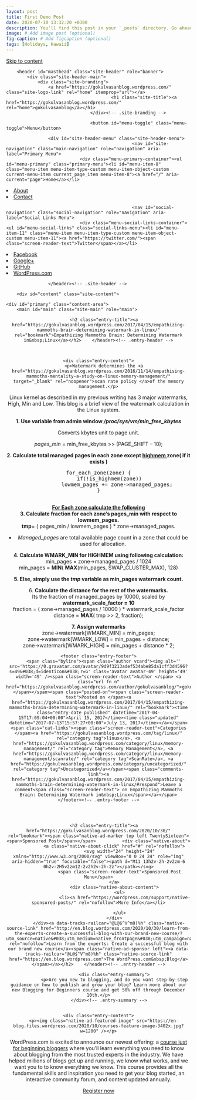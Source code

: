 ```yaml
---
layout: post
title: First Demo Post
date: 2020-07-10 13:32:20 +0300
description: You'll find this post in your `_posts` directory. Go ahead and edit it and re-build the site to see your changes. # Add post description (optional)
image: # Add image post (optional)
fig-caption: # Add figcaption (optional)
tags: [Holidays, Hawaii]
---
```



<html lang="en" class="no-js">
<head>
	<meta charset="UTF-8">
	<meta name="viewport" content="width=device-width, initial-scale=1">
	<link rel="profile" href="https://gmpg.org/xfn/11">
		<script>(function(html){html.className = html.className.replace(/\bno-js\b/,'js')})(document.documentElement);</script>
<title>gokulvasanblog</title>
<link rel='dns-prefetch' href='//s0.wp.com' />
<link rel='dns-prefetch' href='//fonts.googleapis.com' />
<link rel='dns-prefetch' href='//s.pubmine.com' />
<link rel='dns-prefetch' href='//x.bidswitch.net' />
<link rel='dns-prefetch' href='//static.criteo.net' />
<link rel='dns-prefetch' href='//ib.adnxs.com' />
<link rel='dns-prefetch' href='//aax.amazon-adsystem.com' />
<link rel='dns-prefetch' href='//bidder.criteo.com' />
<link rel='dns-prefetch' href='//cas.criteo.com' />
<link rel='dns-prefetch' href='//gum.criteo.com' />
<link rel='dns-prefetch' href='//ads.pubmatic.com' />
<link rel='dns-prefetch' href='//gads.pubmatic.com' />
<link rel='dns-prefetch' href='//tpc.googlesyndication.com' />
<link rel='dns-prefetch' href='//ad.doubleclick.net' />
<link rel='dns-prefetch' href='//googleads.g.doubleclick.net' />
<link rel='dns-prefetch' href='//www.googletagservices.com' />
<link rel='dns-prefetch' href='//cdn.switchadhub.com' />
<link rel='dns-prefetch' href='//delivery.g.switchadhub.com' />
<link rel='dns-prefetch' href='//delivery.swid.switchadhub.com' />
<link rel='dns-prefetch' href='//a.teads.tv' />
<link rel='dns-prefetch' href='//prebid.media.net' />
<link rel='dns-prefetch' href='//adserver-us.adtech.advertising.com' />
<link rel='dns-prefetch' href='//fastlane.rubiconproject.com' />
<link rel='dns-prefetch' href='//prebid-server.rubiconproject.com' />
<link rel='dns-prefetch' href='//hb-api.omnitagjs.com' />
<link rel='dns-prefetch' href='//mtrx.go.sonobi.com' />
<link rel='dns-prefetch' href='//apex.go.sonobi.com' />
<link rel='dns-prefetch' href='//u.openx.net' />
<link href='https://fonts.gstatic.com' crossorigin rel='preconnect' />
<link rel="alternate" type="application/rss+xml" title="gokulvasanblog &raquo; Feed" href="https://gokulvasanblog.wordpress.com/feed/" />
<link rel="alternate" type="application/rss+xml" title="gokulvasanblog &raquo; Comments Feed" href="https://gokulvasanblog.wordpress.com/comments/feed/" />
	<script type="text/javascript">
		/* <![CDATA[ */
		function addLoadEvent(func) {
			var oldonload = window.onload;
			if (typeof window.onload != 'function') {
				window.onload = func;
			} else {
				window.onload = function () {
					oldonload();
					func();
				}
			}
		}
		/* ]]> */
	</script>
			<script>
			window._wpemojiSettings = {"baseUrl":"https:\/\/s0.wp.com\/wp-content\/mu-plugins\/wpcom-smileys\/twemoji\/2\/72x72\/","ext":".png","svgUrl":"https:\/\/s0.wp.com\/wp-content\/mu-plugins\/wpcom-smileys\/twemoji\/2\/svg\/","svgExt":".svg","source":{"concatemoji":"https:\/\/s0.wp.com\/wp-includes\/js\/wp-emoji-release.min.js?m=1612197847h&ver=5.6.1"}};
			!function(e,a,t){var n,r,o,i=a.createElement("canvas"),p=i.getContext&&i.getContext("2d");function s(e,t){var a=String.fromCharCode;p.clearRect(0,0,i.width,i.height),p.fillText(a.apply(this,e),0,0);e=i.toDataURL();return p.clearRect(0,0,i.width,i.height),p.fillText(a.apply(this,t),0,0),e===i.toDataURL()}function c(e){var t=a.createElement("script");t.src=e,t.defer=t.type="text/javascript",a.getElementsByTagName("head")[0].appendChild(t)}for(o=Array("flag","emoji"),t.supports={everything:!0,everythingExceptFlag:!0},r=0;r<o.length;r++)t.supports[o[r]]=function(e){if(!p||!p.fillText)return!1;switch(p.textBaseline="top",p.font="600 32px Arial",e){case"flag":return s([127987,65039,8205,9895,65039],[127987,65039,8203,9895,65039])?!1:!s([55356,56826,55356,56819],[55356,56826,8203,55356,56819])&&!s([55356,57332,56128,56423,56128,56418,56128,56421,56128,56430,56128,56423,56128,56447],[55356,57332,8203,56128,56423,8203,56128,56418,8203,56128,56421,8203,56128,56430,8203,56128,56423,8203,56128,56447]);case"emoji":return!s([55357,56424,8205,55356,57212],[55357,56424,8203,55356,57212])}return!1}(o[r]),t.supports.everything=t.supports.everything&&t.supports[o[r]],"flag"!==o[r]&&(t.supports.everythingExceptFlag=t.supports.everythingExceptFlag&&t.supports[o[r]]);t.supports.everythingExceptFlag=t.supports.everythingExceptFlag&&!t.supports.flag,t.DOMReady=!1,t.readyCallback=function(){t.DOMReady=!0},t.supports.everything||(n=function(){t.readyCallback()},a.addEventListener?(a.addEventListener("DOMContentLoaded",n,!1),e.addEventListener("load",n,!1)):(e.attachEvent("onload",n),a.attachEvent("onreadystatechange",function(){"complete"===a.readyState&&t.readyCallback()})),(n=t.source||{}).concatemoji?c(n.concatemoji):n.wpemoji&&n.twemoji&&(c(n.twemoji),c(n.wpemoji)))}(window,document,window._wpemojiSettings);
		</script>
		<style>
img.wp-smiley,
img.emoji {
	display: inline !important;
	border: none !important;
	box-shadow: none !important;
	height: 1em !important;
	width: 1em !important;
	margin: 0 .07em !important;
	vertical-align: -0.1em !important;
	background: none !important;
	padding: 0 !important;
}
</style>
	<link rel='stylesheet' id='all-css-0-1' href='https://s0.wp.com/_static/??-eJytktlOwzAQRX8Ix0ogSHlAfIuXkXHxJs+4qf8eu4RFaVX6wIul8dxzNRtfE1MxEATivrDkirEB+ZpU9Ay9dVB30aAQH/h1TMUMjN7AA7a0T4I4rU1T0Z4IINxigyB7BCZ0s8Ff4QUjXTQ/hcasO2JclMJdaL9kprRQQjasl8iPy7AMj1wW63T3U+/MWZlFrhypOvgHn/MU7vA5U8gPQEl0XNRYiJls9d2l7Cxym1ww+Aeu4oZNw9xa0Bbp+49dR/eL3jbcFB60FeBax4FuYZ+HJGXKgMja623x28F07tW/jM/jNI/L/DQdPgC9hvox?cssminify=yes' type='text/css' media='all' />
<style id='wp-block-library-inline-css'>
.has-text-align-justify {
	text-align:justify;
}
</style>
<link crossorigin="anonymous" rel='stylesheet' id='twentysixteen-fonts-css'  href='https://fonts.googleapis.com/css?family=Merriweather%3A400%2C700%2C900%2C400italic%2C700italic%2C900italic%7CMontserrat%3A400%2C700%7CInconsolata%3A400&#038;subset=latin%2Clatin-ext&#038;display=fallback' media='all' />
<link rel='stylesheet' id='all-css-2-1' href='https://s0.wp.com/_static/??-eJyNjUsKgDAMRC9kjeIHXYh3sYRabWMxKertLa7cCO6GN28YOILSGwmSgI8quGgsMRgk3G0qPmKumTN4bWVGjwwhTiBHAhfbUxAJWC6H//UkwuQ2vT4Xox/Ktuj7qu6qZrkBcrxAvg==?cssminify=yes' type='text/css' media='all' />
<!--[if lt IE 10]>
<link rel='stylesheet' id='twentysixteen-ie-css'  href='https://s0.wp.com/wp-content/themes/pub/twentysixteen/css/ie.css?m=1448353951h&#038;ver=20170530' media='all' />
<![endif]-->
<!--[if lt IE 9]>
<link rel='stylesheet' id='twentysixteen-ie8-css'  href='https://s0.wp.com/wp-content/themes/pub/twentysixteen/css/ie8.css?m=1493067000h&#038;ver=20170530' media='all' />
<![endif]-->
<!--[if lt IE 8]>
<link rel='stylesheet' id='twentysixteen-ie7-css'  href='https://s0.wp.com/wp-content/themes/pub/twentysixteen/css/ie7.css?m=1448353951h&#038;ver=20170530' media='all' />
<![endif]-->
<link rel='stylesheet' id='all-css-8-1' href='https://s0.wp.com/_static/??-eJx9jkEOwjAMBD9EMEUqKgfEW9JgQsCJo9pR2t8TEBJw6W3H1qwWajaOk2JS0BtGFMhlBK3tsEiYFTGBEwHRhdDU7DhuG2/gR4zFZCo+JIEaLh5VAEv78iOgIVtBMWayip+atQKPbIid1cDpD8yVbJjW1AlHYt+ify/+4ks6x1PXH3fdod8Pw/0Jx6lcfw==?cssminify=yes' type='text/css' media='all' />
<style id='jetpack-global-styles-frontend-style-inline-css'>
:root { --font-headings: unset; --font-base: unset; --font-headings-default: -apple-system,BlinkMacSystemFont,"Segoe UI",Roboto,Oxygen-Sans,Ubuntu,Cantarell,"Helvetica Neue",sans-serif; --font-base-default: -apple-system,BlinkMacSystemFont,"Segoe UI",Roboto,Oxygen-Sans,Ubuntu,Cantarell,"Helvetica Neue",sans-serif;}
</style>
<link rel='stylesheet' id='all-css-10-1' href='https://s0.wp.com/wp-content/themes/h4/global.css?m=1420737423h&cssminify=yes' type='text/css' media='all' />
<script id='wpcom-actionbar-placeholder-js-extra'>
var actionbardata = {"siteID":"113716065","siteName":"gokulvasanblog","siteURL":"http:\/\/gokulvasanblog.wordpress.com","icon":"<img alt='' src='https:\/\/s0.wp.com\/i\/logo\/wpcom-gray-white.png' class='avatar avatar-50' height='50' width='50' \/>","canManageOptions":"","canCustomizeSite":"","isFollowing":"","themeSlug":"pub\/twentysixteen","signupURL":"https:\/\/wordpress.com\/start\/","loginURL":"https:\/\/wordpress.com\/log-in?redirect_to=https%3A%2F%2Fgokulvasanblog.wordpress.com%2F2017%2F04%2F15%2Fempathizing-mammoths-brain-determining-watermark-in-linux%2F&signup_flow=account","themeURL":"https:\/\/wordpress.com\/theme\/twentysixteen\/","xhrURL":"https:\/\/gokulvasanblog.wordpress.com\/wp-admin\/admin-ajax.php","nonce":"719ca3eb80","isSingular":"","isFolded":"","isLoggedIn":"","isMobile":"","subscribeNonce":"<input type=\"hidden\" id=\"_wpnonce\" name=\"_wpnonce\" value=\"ca8f548b10\" \/>","referer":"https:\/\/gokulvasanblog.wordpress.com\/","canFollow":"1","feedID":"50587337","statusMessage":"","customizeLink":"https:\/\/gokulvasanblog.wordpress.com\/wp-admin\/customize.php?url=https%3A%2F%2Fgokulvasanblog.wordpress.com%2F","i18n":{"view":"View site","follow":"Follow","following":"Following","edit":"Edit","login":"Log in","signup":"Sign up","customize":"Customize","report":"Report this content","themeInfo":"Get theme: Twenty Sixteen","shortlink":"Copy shortlink","copied":"Copied","followedText":"New posts from this site will now appear in your <a href=\"https:\/\/wordpress.com\/read\">Reader<\/a>","foldBar":"Collapse this bar","unfoldBar":"Expand this bar","editSubs":"Manage subscriptions","viewReader":"View site in Reader","viewReadPost":"View post in Reader","subscribe":"Sign me up","enterEmail":"Enter your email address","followers":"","alreadyUser":"Already have a WordPress.com account? <a href=\"https:\/\/wordpress.com\/log-in?redirect_to=https%3A%2F%2Fgokulvasanblog.wordpress.com%2F2017%2F04%2F15%2Fempathizing-mammoths-brain-determining-watermark-in-linux%2F&signup_flow=account\">Log in now.<\/a>","stats":"Stats"}};
</script>
<script type='text/javascript' src='https://s0.wp.com/_static/??-eJyFj9EOgjAMRX/IsYAR44PxWwZU6LJ1k3Ygf+8wYtQXn5r2ntOmeo6qDSRAoi3rGFg8MJseCss7/Z360KADlRjGDJAopGvYOKTWpQ54Be0twbi8SuGR/kLKYz8agU94u+yTii71SKzJCE6gTPfc8O5+DRkgf6FjarTMebAw3gWAVmkQ7w5ZuPhzWZfV/lid6so+AG/AYZk='></script>
<link rel='stylesheet' id='all-css-0-2' href='https://s0.wp.com/wp-content/mu-plugins/highlander-comments/style.css?m=1530132353h&cssminify=yes' type='text/css' media='all' />
<!--[if lt IE 8]>
<link rel='stylesheet' id='highlander-comments-ie7-css'  href='https://s0.wp.com/wp-content/mu-plugins/highlander-comments/style-ie7.css?m=1351637563h&#038;ver=20110606' media='all' />
<![endif]-->
<link rel="EditURI" type="application/rsd+xml" title="RSD" href="https://gokulvasanblog.wordpress.com/xmlrpc.php?rsd" />
<link rel="wlwmanifest" type="application/wlwmanifest+xml" href="https://s0.wp.com/wp-includes/wlwmanifest.xml" /> 
<meta name="generator" content="WordPress.com" />
<link rel='shortlink' href='https://wp.me/7H8K5' />

<!-- Jetpack Open Graph Tags -->
<meta property="og:type" content="website" />
<meta property="og:title" content="gokulvasanblog" />
<meta property="og:url" content="https://gokulvasanblog.wordpress.com/" />
<meta property="og:site_name" content="gokulvasanblog" />
<meta property="og:image" content="https://s0.wp.com/i/blank.jpg" />
<meta property="og:locale" content="en_US" />
<meta name="twitter:site" content="@wordpressdotcom" />
<meta property="fb:app_id" content="249643311490" />

<!-- End Jetpack Open Graph Tags -->
<link rel="shortcut icon" type="image/x-icon" href="https://s0.wp.com/i/favicon.ico" sizes="16x16 24x24 32x32 48x48" />
<link rel="icon" type="image/x-icon" href="https://s0.wp.com/i/favicon.ico" sizes="16x16 24x24 32x32 48x48" />
<link rel="apple-touch-icon" href="https://s0.wp.com/i/webclip.png" />
<link rel="search" type="application/opensearchdescription+xml" href="https://gokulvasanblog.wordpress.com/osd.xml" title="gokulvasanblog" />
<link rel="search" type="application/opensearchdescription+xml" href="https://s1.wp.com/opensearch.xml" title="WordPress.com" />
<meta name="application-name" content="gokulvasanblog" /><meta name="msapplication-window" content="width=device-width;height=device-height" /><meta name="msapplication-task" content="name=Subscribe;action-uri=https://gokulvasanblog.wordpress.com/feed/;icon-uri=https://s0.wp.com/i/favicon.ico" /><meta name="msapplication-task" content="name=Sign up for a free blog;action-uri=http://wordpress.com/signup/;icon-uri=https://s0.wp.com/i/favicon.ico" /><meta name="msapplication-task" content="name=WordPress.com Support;action-uri=http://support.wordpress.com/;icon-uri=https://s0.wp.com/i/favicon.ico" /><meta name="msapplication-task" content="name=WordPress.com Forums;action-uri=http://forums.wordpress.com/;icon-uri=https://s0.wp.com/i/favicon.ico" />		<script type="text/javascript">

			window.doNotSellCallback = function() {

				var linkElements = [
					'a[href="https://wordpress.com/?ref=footer_blog"]',
					'a[href="https://wordpress.com/?ref=footer_website"]',
					'a[href="https://wordpress.com/?ref=vertical_footer"]',
					'a[href^="https://wordpress.com/?ref=footer_segment_"]',
				].join(',');

				var dnsLink = document.createElement( 'a' );
				dnsLink.href = 'https://wordpress.com/advertising-program-optout';
				dnsLink.classList.add( 'do-not-sell-link' );
				dnsLink.rel = 'nofollow';
				dnsLink.style.marginLeft = '0.5em';
				dnsLink.textContent = 'Do Not Sell My Personal Information';

				var creditLinks = document.querySelectorAll( linkElements );

				if ( 0 === creditLinks.length ) {
					return false;
				}

				Array.prototype.forEach.call( creditLinks, function( el ) {
					el.insertAdjacentElement( 'afterend', dnsLink );
				});

				return true;
			};

		</script>
				<script type="text/javascript">
		function __ATA_CC() {var v = document.cookie.match('(^|;) ?personalized-ads-consent=([^;]*)(;|$)');return v ? 1 : 0;}
		var __ATA_PP = { pt: 0, ht: 0, tn: 'twentysixteen', amp: false, siteid: 8982, blogid: 113716065, consent: __ATA_CC()   };
		var __ATA = __ATA || {};
		__ATA.cmd = __ATA.cmd || [];
		__ATA.criteo = __ATA.criteo || {};
		__ATA.criteo.cmd = __ATA.criteo.cmd || [];
		
		</script>
		<script type="text/javascript">
		(function(){var g=Date.now||function(){return+new Date};function h(a,b){a:{for(var c=a.length,d="string"==typeof a?a.split(""):a,e=0;e<c;e++)if(e in d&&b.call(void 0,d[e],e,a)){b=e;break a}b=-1}return 0>b?null:"string"==typeof a?a.charAt(b):a[b]};function k(a,b,c){c=null!=c?"="+encodeURIComponent(String(c)):"";if(b+=c){c=a.indexOf("#");0>c&&(c=a.length);var d=a.indexOf("?");if(0>d||d>c){d=c;var e=""}else e=a.substring(d+1,c);a=[a.substr(0,d),e,a.substr(c)];c=a[1];a[1]=b?c?c+"&"+b:b:c;a=a[0]+(a[1]?"?"+a[1]:"")+a[2]}return a};var l=0;function m(a,b){var c=document.createElement("script");c.src=a;c.onload=function(){b&&b(void 0)};c.onerror=function(){b&&b("error")};a=document.getElementsByTagName("head");var d;a&&0!==a.length?d=a[0]:d=document.documentElement;d.appendChild(c)}function n(a){var b=void 0===b?document.cookie:b;return(b=h(b.split("; "),function(c){return-1!=c.indexOf(a+"=")}))?b.split("=")[1]:""}function p(a){return"string"==typeof a&&0<a.length}
		function r(a,b,c){b=void 0===b?"":b;c=void 0===c?".":c;var d=[];Object.keys(a).forEach(function(e){var f=a[e],q=typeof f;"object"==q&&null!=f||"function"==q?d.push(r(f,b+e+c)):null!==f&&void 0!==f&&(e=encodeURIComponent(b+e),d.push(e+"="+encodeURIComponent(f)))});return d.filter(p).join("&")}function t(a,b){a||((window.__ATA||{}).config=b.c,m(b.url))}var u=Math.floor(1E13*Math.random()),v=window.__ATA||{};window.__ATA=v;window.__ATA.cmd=v.cmd||[];v.rid=u;v.createdAt=g();var w=window.__ATA||{},x="s.pubmine.com";
		w&&w.serverDomain&&(x=w.serverDomain);var y="//"+x+"/conf",z=window.top===window,A=window.__ATA_PP&&window.__ATA_PP.gdpr_applies,B="boolean"===typeof A?Number(A):null,C=window.__ATA_PP||null,D=z?document.referrer?document.referrer:null:null,E=z?window.location.href:document.referrer?document.referrer:null,F,G=n("__ATA_tuuid");F=G?G:null;var H=window.innerWidth+"x"+window.innerHeight,I=n("usprivacy"),J=r({gdpr:B,pp:C,rid:u,src:D,ref:E,tuuid:F,vp:H,us_privacy:I?I:null},"",".");
		(function(a){var b=void 0===b?"cb":b;l++;var c="callback__"+g().toString(36)+"_"+l.toString(36);a=k(a,b,c);window[c]=function(d){t(void 0,d)};m(a,function(d){d&&t(d)})})(y+"?"+J);}).call(this);
		</script><script type="text/javascript">
	window.google_analytics_uacct = "UA-52447-2";
</script>

<script type="text/javascript">
	var _gaq = _gaq || [];
	_gaq.push(['_setAccount', 'UA-52447-2']);
	_gaq.push(['_gat._anonymizeIp']);
	_gaq.push(['_setDomainName', 'wordpress.com']);
	_gaq.push(['_initData']);
	_gaq.push(['_trackPageview']);

	(function() {
		var ga = document.createElement('script'); ga.type = 'text/javascript'; ga.async = true;
		ga.src = ('https:' == document.location.protocol ? 'https://ssl' : 'http://www') + '.google-analytics.com/ga.js';
		(document.getElementsByTagName('head')[0] || document.getElementsByTagName('body')[0]).appendChild(ga);
	})();
</script>
</head>

<body class="home blog wp-embed-responsive customizer-styles-applied hfeed highlander-enabled highlander-light">
<div id="page" class="site">
	<div class="site-inner">
		<a class="skip-link screen-reader-text" href="#content">Skip to content</a>

		<header id="masthead" class="site-header" role="banner">
			<div class="site-header-main">
				<div class="site-branding">
					<a href="https://gokulvasanblog.wordpress.com/" class="site-logo-link" rel="home" itemprop="url"></a>
											<h1 class="site-title"><a href="https://gokulvasanblog.wordpress.com/" rel="home">gokulvasanblog</a></h1>
									</div><!-- .site-branding -->

									<button id="menu-toggle" class="menu-toggle">Menu</button>

					<div id="site-header-menu" class="site-header-menu">
													<nav id="site-navigation" class="main-navigation" role="navigation" aria-label="Primary Menu">
								<div class="menu-primary-container"><ul id="menu-primary" class="primary-menu"><li id="menu-item-8" class="menu-item menu-item-type-custom menu-item-object-custom current-menu-item current_page_item menu-item-8"><a href="/" aria-current="page">Home</a></li>
<li id="menu-item-9" class="menu-item menu-item-type-post_type menu-item-object-page menu-item-9"><a href="https://gokulvasanblog.wordpress.com/about/">About</a></li>
<li id="menu-item-10" class="menu-item menu-item-type-post_type menu-item-object-page menu-item-10"><a href="https://gokulvasanblog.wordpress.com/contact/">Contact</a></li>
</ul></div>							</nav><!-- .main-navigation -->
						
													<nav id="social-navigation" class="social-navigation" role="navigation" aria-label="Social Links Menu">
								<div class="menu-social-links-container"><ul id="menu-social-links" class="social-links-menu"><li id="menu-item-11" class="menu-item menu-item-type-custom menu-item-object-custom menu-item-11"><a href="https://twitter.com/"><span class="screen-reader-text">Twitter</span></a></li>
<li id="menu-item-12" class="menu-item menu-item-type-custom menu-item-object-custom menu-item-12"><a href="https://www.facebook.com/"><span class="screen-reader-text">Facebook</span></a></li>
<li id="menu-item-13" class="menu-item menu-item-type-custom menu-item-object-custom menu-item-13"><a href="http://plus.google.com"><span class="screen-reader-text">Google+</span></a></li>
<li id="menu-item-14" class="menu-item menu-item-type-custom menu-item-object-custom menu-item-14"><a href="http://github.com"><span class="screen-reader-text">GitHub</span></a></li>
<li id="menu-item-15" class="menu-item menu-item-type-custom menu-item-object-custom menu-item-15"><a href="http://wordpress.com"><span class="screen-reader-text">WordPress.com</span></a></li>
</ul></div>							</nav><!-- .social-navigation -->
											</div><!-- .site-header-menu -->
							</div><!-- .site-header-main -->

					</header><!-- .site-header -->

		<div id="content" class="site-content">

	<div id="primary" class="content-area">
		<main id="main" class="site-main" role="main">

		
			
			
<article id="post-1523" class="post-1523 post type-post status-publish format-standard hentry category-linux category-memory-management category-scanrate category-uncategorized">
	<header class="entry-header">
		
		<h2 class="entry-title"><a href="https://gokulvasanblog.wordpress.com/2017/04/15/empathizing-mammoths-brain-determining-watermark-in-linux/" rel="bookmark">Empathizing Mammoths Brain: Determining Watermark in&nbsp;Linux</a></h2>	</header><!-- .entry-header -->

	
	
	<div class="entry-content">
		<p>Watermark determines the <a href="https://gokulvasanblog.wordpress.com/2016/11/14/empathising-mammoths-mentality-a-study-on-linux-memory-management/" target="_blank" rel="noopener">scan rate policy </a>of the memory management.</p>
<p>Linux kernel as described in my previous writing has 3 major watermarks, High, Min and Low.  This blog is a brief view of the watermark calculation in the Linux system.</p>
<p><strong>1. Use variable from admin window <em>/proc/sys/vm/min_free_kbytes</em></strong></p>
<p>Converts kbytes unit to page unit.</p>
<p><em>pages_min</em> = min_free_kbytes &gt;&gt; (PAGE_SHIFT &#8211; 10);</p>
<p><strong>2. Calculate total managed pages in each zone except <a href="https://linux-mm.org/HighMemory" target="_blank" rel="noopener">highmem </a> zone( if it exists )</strong></p>
<pre class="brush: cpp; title: ; notranslate" title="">
for_each_zone(zone) {
       if(!is_highmem(zone))
            lowmem_pages += zone-&gt;managed_pages;
}

</pre>
<p><strong><span style="text-decoration:underline;"> For Each zone calculate the following</span></strong><br />
<strong>3. Calculate fraction for each zone&#8217;s pages_min with respect to lowmem_pages.</strong><br />
<strong>tmp</strong>= ( pages_min / lowmem_pages ) * zone-&gt;managed_pages.</p>
<ul>
<li><em>Managed_pages</em> are total available page count in a zone that could be used for allocation.</li>
</ul>
<p><strong>4. Calculate WMARK_MIN for HIGHMEM using following calculation:</strong><br />
min_pages = zone-&gt;managed_pages  /  1024<br />
min_pages = <strong>MIN</strong>( <strong>MAX</strong>(min_pages, SWAP_CLUSTER_MAX), 128)</p>
<p><strong>5. Else, simply use the <em>tmp </em>variable as min_pages watermark count.</strong></p>
<p>6. <strong>Calculate the distance for the rest of the watermarks.</strong><br />
Its the fraction of managed_pages by 10000, scaled by <strong>watermark_scale_factor = 10</strong><br />
fraction = ( zone-&gt;managed_pages / 10000 )  * watermark_scale_factor<br />
distance = <strong>MAX</strong>( tmp &gt;&gt; 2,  fraction);</p>
<p><strong>7. Assign watermarks</strong><br />
zone-&gt;watermark[WMARK_MIN] = min_pages;<br />
zone-&gt;watermark[WMARK_LOW] = min_pages + distance;<br />
zone-&gt;watermark[WMARK_HIGH] = min_pages + distance * 2;</p>
	</div><!-- .entry-content -->

	<footer class="entry-footer">
		<span class="byline"><span class="author vcard"><img alt='' src='https://0.gravatar.com/avatar/9d9f3213adef534abe85da1cff3d4596?s=49&#038;d=identicon&#038;r=G' class='avatar avatar-49' height='49' width='49' /><span class="screen-reader-text">Author </span> <a class="url fn n" href="https://gokulvasanblog.wordpress.com/author/gokulvasanblog/">gokulvasanblog</a></span></span><span class="posted-on"><span class="screen-reader-text">Posted on </span><a href="https://gokulvasanblog.wordpress.com/2017/04/15/empathizing-mammoths-brain-determining-watermark-in-linux/" rel="bookmark"><time class="entry-date published" datetime="2017-04-15T17:09:04+00:00">April 15, 2017</time><time class="updated" datetime="2017-07-13T15:57:27+00:00">July 13, 2017</time></a></span><span class="cat-links"><span class="screen-reader-text">Categories </span><a href="https://gokulvasanblog.wordpress.com/tag/linux/" rel="category tag">linux</a>, <a href="https://gokulvasanblog.wordpress.com/category/linux/memory-management/" rel="category tag">Memory Management</a>, <a href="https://gokulvasanblog.wordpress.com/category/linux/memory-management/scanrate/" rel="category tag">ScanRate</a>, <a href="https://gokulvasanblog.wordpress.com/category/uncategorized/" rel="category tag">Uncategorized</a></span><span class="comments-link"><a href="https://gokulvasanblog.wordpress.com/2017/04/15/empathizing-mammoths-brain-determining-watermark-in-linux/#respond">Leave a comment<span class="screen-reader-text"> on Empathizing Mammoths Brain: Determining Watermark in&nbsp;Linux</span></a></span>			</footer><!-- .entry-footer -->
</article><!-- #post-1523 -->

<article id="post--1337" class="post--1337 post type-post status-publish format-standard hentry">
	<header class="entry-header">
		
		<h2 class="entry-title"><a href="https://gokulvasanblog.wordpress.com/2020/10/30/" rel="bookmark"><span class="native-ad-marker top left TwentySixteen"><span>Sponsored Post</span></span>			<div class="native-about">
				<a class="native-about-click" href="#" rel="nofollow">
					<svg width="24" height="24" xmlns="http://www.w3.org/2000/svg" viewBox="0 0 24 24" role="img" aria-hidden="true" focusable="false"><path d="M11 13h2v-2h-2v2zm-6 0h2v-2H5v2zm12-2v2h2v-2h-2z"></path></svg>
					<span class="screen-reader-text">Sponsored Post Menu</span>
				</a>
				<div class="native-about-content">
					<ul>
						<li><a href="https://wordpress.com/support/native-sponsored-posts/" rel="nofollow">More Info</a></li>
						
					</ul>
				</div>
			</div><a data-tracks-railcar="@L@$^V^m8)%h" class="native-source-link" href="http://en.blog.wordpress.com/2020/10/30/learn-from-the-experts-create-a-successful-blog-with-our-brand-new-course/?utm_source=native&#038;utm_medium=native_frontpage&#038;utm_campaign=native_mvp" rel="nofollow">Learn from the experts: Create a successful blog with our brand new course</a><span class="native-ad-sponsor left"><a data-tracks-railcar="@L@$^V^m8)%h" class="native-source-link" href="https://en.blog.wordpress.com">The WordPress.com&nbsp;Blog</a></span></a></h2>	</header><!-- .entry-header -->

				<div class="entry-summary">
				<p>Are you new to blogging, and do you want step-by-step guidance on how to publish and grow your blog? Learn more about our new Blogging for Beginners course and get 50% off through December 10th.</p>
			</div><!-- .entry-summary -->
			
	
	<div class="entry-content">
		<p><img class="native-ad-featured-image" src="https://en-blog.files.wordpress.com/2020/10/courses-feature-image-3402x.jpg?w=1200" /></p>
<p>WordPress.com is excited to announce our newest offering: a <a data-tracks-railcar="@L@$^V^m8)%h" class="native-source-link" href="https://wpcourses.com/?utm_source=blog&amp;utm_medium=organic_social_media&amp;utm_campaign=launch_2020&amp;flags=a8c-analytics.on,ad-tracking,google-analytics&amp;ga_optimize=on" rel="nofollow">course just for beginning bloggers</a> where you’ll learn everything you need to know about blogging from the most trusted experts in the industry. We have helped millions of blogs get up and running, we know what works, and we want you to to know everything we know. This course provides all the fundamental skills and inspiration you need to get your blog started, an interactive community forum, and content updated annually.
</p><div class="wp-block-button is-style-fill">
	<a data-tracks-railcar="@L@$^V^m8)%h" class="native-source-link wp-block-button__link has-white-color has-vivid-cyan-blue-background-color has-text-color has-background" href="https://wpcourses.com/?utm_source=blog&amp;utm_medium=organic_social_media&amp;utm_campaign=launch_2020&amp;flags=a8c-analytics.on,ad-tracking,google-analytics&amp;ga_optimize=on" rel="nofollow">
		Register now
	</a>
</div>			<style type="text/css">
			.post--1337 .entry-footer,
			.post--1337 .entry-meta,
			.post--1337 .entry-links,
			.post--1337 .comments-link,
			.post--1337 .post-info,
			.post--1337 .byline,
			.post--1337 .post-meta,
			.post--1337 #jp-post-flair,
			.post--1337 .cat-links {
				display: none !important;
			}

			.post--1337 .entry-title {
				pointer-events: none;
			}
			.native-source-link, .native-about {
				pointer-events: auto;
			}
			</style>	</div><!-- .entry-content -->

	<footer class="entry-footer">
		<span class="byline"><span class="author vcard"><img alt='' src='https://2.gravatar.com/avatar/55deea8a6060dc1c65fbdbd2adecd187?s=49&#038;d=identicon&#038;r=G' class='avatar avatar-49' height='49' width='49' /><span class="screen-reader-text">Author </span> <a class="url fn n" href="https://gokulvasanblog.wordpress.com/author/selenadj/">Selena Jackson</a></span></span><span class="posted-on"><span class="screen-reader-text">Posted on </span><a href="https://gokulvasanblog.wordpress.com/2020/10/30/" rel="bookmark"><time class="entry-date published" datetime="2020-10-30T16:04:00+00:00">October 30, 2020</time><time class="updated" datetime=""></time></a></span><span class="cat-links"><span class="screen-reader-text">Categories </span><a href="" rel="category tag">Promoted Post</a></span><span class="comments-link"><a href="https://gokulvasanblog.wordpress.com/2020/10/30/#respond">Leave a comment<span class="screen-reader-text"> on Learn from the experts: Create a successful blog with our brand new&nbsp;course</span></a></span>			</footer><!-- .entry-footer -->
</article><!-- #post--1337 -->

<article id="post-893" class="post-893 post type-post status-publish format-standard hentry category-linux category-memory-management category-scanrate">
	<header class="entry-header">
		
		<h2 class="entry-title"><a href="https://gokulvasanblog.wordpress.com/2016/11/14/empathising-mammoths-mentality-a-study-on-linux-memory-management/" rel="bookmark">Empathising mammoth&#8217;s mentality: A study on Linux Memory&nbsp;Management.</a></h2>	</header><!-- .entry-header -->

	
	
	<div class="entry-content">
		<p>This series of articles tries a hand on hand analysis of memory management policies accommodated in acclaimed Unix-like operating systems like OpenSolaris, FreeBSD with Linux.</p>
<p>Memory management conventionally  has three major policies.</p>
<ol>
<li><strong>Fetch Policy:</strong> When to fetch a page from auxiliary memory.</li>
<li><strong>Placement Policy:</strong> Where to place the fetched page in main memory.</li>
<li><strong>Replacement Policy:</strong> Which page to replace in case of memory shortage.</li>
</ol>
<p>The mentioned policies are well studied and reasoned( Though I will write on this as well), nevertheless another policy which directly impacts the performance of a system is <strong>scan rate policy</strong>.</p>
<p>Rest of this specific work will focus on this policy and its approach in different operating system.</p>
<p><span style="color:#800000;">What is a scan rate policy?</span></p>
<p>Operating systems keeps updating the position of the allocated pages in their corresponding list based on its access frequency and other parameters. This enables the replacement policy to fetch the pages based on the position for replacement. Scanning through the entire list of allocated pages and updating the position of every page each time is an expensive operation. To avoid such a colossal expense, operating systems will only scan a portion of the list at a given moment of time and updates the corresponding page&#8217;s position. <em>The policy that decides on the fraction to scan at a given instance of time is termed as scan rate policy</em>.</p>
<p><strong>Generalities in the model</strong>. Habitually on nearing a particular distance to exhaustion, the system starts a kernel level daemon, that runs in concurrence with other processes, termed either as pageout daemon( OpenSolaris and OpenBSD) or Kswapd daemon( Linux); Albeit the name of the process changes based on platform implementation, its intention remains the same .i.e., <em>scan a certain amount of pages, apply the desired replacement policy and evict a set of pages to leeway for the current memory need.</em> The free list of pages might have many waypoints in between the list called watermark. In Common, watermark decides on when to start the scan, rate of scan, number of times to scan, amount of processor utilisation page scanner can take( called CPU CAP), amount of I/O utilisation page scanner can use( called I/O CAP), etc., but the mentioned set varies both in implementation and inclusion based on the platform of implementation. Extensively, many operating systems quantify the measure of watermarks in page numbers.</p>
<p><strong><span style="color:#800000;">Implementation In OpenSolaris:</span></strong></p>
<p>OpenSolaris uses watermark based policy, i.e., scan rate policy changes based on the watermark .</p>
<p><strong>Model.</strong> OpenSolaris have three major watermarks, namely <em>lotsfree, desmem, minfree.</em> The system has two different scan policies called slow scan and fast scan. The system also have two different rate at which the scanning will happen per second, i.e., 4times/second and 100times/second. Further, Solaris restricts the CPU utilisation of the page scanner between 4( min_percent_cpu) to 80( max_percent_cpu) percent( Used as a scaling factor) and the I/O is  capped at either 40 or 60 IO/second( maxpgio ), but this restriction is based on the formulae <img src="https://s0.wp.com/latex.php?latex=%5Cfrac%7B%28diskRPM+%2A+2%29%7D%7B3%7D&#038;bg=ffffff&#038;fg=1a1a1a&#038;s=0&#038;c=20201002" alt="&#92;frac{(diskRPM * 2)}{3}" title="&#92;frac{(diskRPM * 2)}{3}" class="latex" />, Intuitively it means <img src="https://s0.wp.com/latex.php?latex=%5Cfrac%7B2%7D%7B3%7D+&#038;bg=ffffff&#038;fg=1a1a1a&#038;s=0&#038;c=20201002" alt="&#92;frac{2}{3} " title="&#92;frac{2}{3} " class="latex" /> busy on disk arm is all that is tolerable for paging.</p>
<p>By default lotsfree is <img src="https://s0.wp.com/latex.php?latex=%5Cfrac%7B1%7D%7B64%7D+&#038;bg=ffffff&#038;fg=1a1a1a&#038;s=0&#038;c=20201002" alt="&#92;frac{1}{64} " title="&#92;frac{1}{64} " class="latex" /> of total memory, desmem is <img src="https://s0.wp.com/latex.php?latex=%5Cfrac%7B1%7D%7B2%7D&#038;bg=ffffff&#038;fg=1a1a1a&#038;s=0&#038;c=20201002" alt="&#92;frac{1}{2}" title="&#92;frac{1}{2}" class="latex" /> of lotsfree and minfree is <img src="https://s0.wp.com/latex.php?latex=%5Cfrac%7B1%7D%7B2%7D&#038;bg=ffffff&#038;fg=1a1a1a&#038;s=0&#038;c=20201002" alt="&#92;frac{1}{2}" title="&#92;frac{1}{2}" class="latex" /> of desmem.  Fast scan is scaled to <img src="https://s0.wp.com/latex.php?latex=%5Cfrac%7BTotal+Memory%7D%7B2%7D&#038;bg=ffffff&#038;fg=1a1a1a&#038;s=0&#038;c=20201002" alt="&#92;frac{Total Memory}{2}" title="&#92;frac{Total Memory}{2}" class="latex" /> and slow scan is hardcoded with 100. The whole of this  value initialisation is done  in function <a href="http://fxr.watson.org/fxr/source/common/os/vm_pageout.c?v=OPENSOLARIS;im=3#L214" target="_blank" rel="noopener">setupclock</a>.</p>
<p>Another watermark worth mentioning is <em>throttlefree</em>. This watermark in general is equated with minfree.</p>
<p><figure data-shortcode="caption" id="attachment_1486" aria-describedby="caption-attachment-1486" style="width: 427px" class="wp-caption aligncenter"><img loading="lazy" data-attachment-id="1486" data-permalink="https://gokulvasanblog.wordpress.com/2016/11/14/empathising-mammoths-mentality-a-study-on-linux-memory-management/solarisscanrate-3/" data-orig-file="https://gokulvasanblog.files.wordpress.com/2016/11/solarisscanrate2.png" data-orig-size="427,341" data-comments-opened="1" data-image-meta="{&quot;aperture&quot;:&quot;0&quot;,&quot;credit&quot;:&quot;&quot;,&quot;camera&quot;:&quot;&quot;,&quot;caption&quot;:&quot;&quot;,&quot;created_timestamp&quot;:&quot;0&quot;,&quot;copyright&quot;:&quot;&quot;,&quot;focal_length&quot;:&quot;0&quot;,&quot;iso&quot;:&quot;0&quot;,&quot;shutter_speed&quot;:&quot;0&quot;,&quot;title&quot;:&quot;&quot;,&quot;orientation&quot;:&quot;0&quot;}" data-image-title="solarisscanrate" data-image-description="" data-medium-file="https://gokulvasanblog.files.wordpress.com/2016/11/solarisscanrate2.png?w=300" data-large-file="https://gokulvasanblog.files.wordpress.com/2016/11/solarisscanrate2.png?w=427" class="alignnone size-full wp-image-1486" src="https://gokulvasanblog.files.wordpress.com/2016/11/solarisscanrate2.png" alt="SolarisScanRate.png" width="427" height="341" srcset="https://gokulvasanblog.files.wordpress.com/2016/11/solarisscanrate2.png 427w, https://gokulvasanblog.files.wordpress.com/2016/11/solarisscanrate2.png?w=150&amp;h=120 150w, https://gokulvasanblog.files.wordpress.com/2016/11/solarisscanrate2.png?w=300&amp;h=240 300w" sizes="(max-width: 427px) 85vw, 427px" /><figcaption id="caption-attachment-1486" class="wp-caption-text"><strong>Fig1:</strong> OpenSolaris Scan Rate With Respect to Watermark</figcaption></figure></p>
<p>&nbsp;</p>
<p><strong>Policy. </strong>Once memory reaches lotsfree watermark, pageout daemon kickstarts. The amount of page to scan is determined by the formulae:</p>
<p><img src="https://s0.wp.com/latex.php?latex=ScanRate%3D+%5B+%5B+%5Cfrac%7Blotsfree+-+freeMem%7D%7Blotsfree%7D%5D+%2A+fastscan+%2B+%5B+%5Cfrac%7BfreeMem%7D%7Blotsfree%7D+%2A+slowscan%5D+%5D&#038;bg=ffffff&#038;fg=1a1a1a&#038;s=0&#038;c=20201002" alt="ScanRate= [ [ &#92;frac{lotsfree - freeMem}{lotsfree}] * fastscan + [ &#92;frac{freeMem}{lotsfree} * slowscan] ]" title="ScanRate= [ [ &#92;frac{lotsfree - freeMem}{lotsfree}] * fastscan + [ &#92;frac{freeMem}{lotsfree} * slowscan] ]" class="latex" /></p>
<p>where freeMem mentions the current instance of free memory in quantity of pages. Intuitively intial values of scan rate is majorly contributed by slow scan, but as it nears the exhaustion fastscan&#8217;s value starts increasing and contributing towards scanrate.</p>
<p>CPU utilisation is interpolated with the scanrate by sporadic check  and comparison of the time taken to scan n pages ( called <a href="http://fxr.watson.org/fxr/source/common/os/vm_pageout.c?v=OPENSOLARIS;im=bigexcerpts#L134">PAGES_POLL_MASK </a>hard coded with 1023)with the utilisation.</p>
<ul>
<li>CPU utilisation is calculated as follows:</li>
</ul>
<ol>
<li>min_pageout_ticks = <img src="https://s0.wp.com/latex.php?latex=%7B%5Cfrac%7Bhz+%2A+min-percent-cpu%7D%7B100%7D%7D&#038;bg=ffffff&#038;fg=1a1a1a&#038;s=2&#038;c=20201002" alt="{&#92;frac{hz * min-percent-cpu}{100}}" title="{&#92;frac{hz * min-percent-cpu}{100}}" class="latex" /></li>
<li>max_pageout_tick = <img src="https://s0.wp.com/latex.php?latex=%7B%5Cfrac%7Bhz+%2A+max-percent-cpu%7D%7B100%7D%7D&#038;bg=ffffff&#038;fg=1a1a1a&#038;s=2&#038;c=20201002" alt="{&#92;frac{hz * max-percent-cpu}{100}}" title="{&#92;frac{hz * max-percent-cpu}{100}}" class="latex" /></li>
<li>ScalingFactor = max_pageout_tick <span style="color:#800000;"> <strong>&#8211; </strong></span> min_pageout_tick</li>
<li><a href="http://fxr.watson.org/fxr/source/common/os/vm_pageout.c?v=OPENSOLARIS;im=bigexcerpts#L579">pageout_ticks </a>= min_pageout_tick + <img src="https://s0.wp.com/latex.php?latex=%5Cfrac%7Blotsfree+-+FreeMem%7D%7Blotsfree%7D+%2A+ScalingFactor&#038;bg=ffffff&#038;fg=1a1a1a&#038;s=0&#038;c=20201002" alt="&#92;frac{lotsfree - FreeMem}{lotsfree} * ScalingFactor" title="&#92;frac{lotsfree - FreeMem}{lotsfree} * ScalingFactor" class="latex" />.</li>
</ol>
<ul>
<li>Basically the fraction of memory available with respect to lotsfree is scaled to the ScalingFactor of CPU.</li>
<li>Between lotsfree and desfree the memory is scanned 4 times/second. Once the memory reaches less than desfree its scanned 100 times/second.</li>
<li>The throttleFree watermark suspends the allocation of pages that has the wait flag set till scanner brings the memory back above minsfree.</li>
</ul>
<p><em><strong>P.S.</strong></em> The same logic is implemented in 4.3BSD, but lotsfree is <img src="https://s0.wp.com/latex.php?latex=%5Cfrac%7B1%7D%7B4%7D&#038;bg=ffffff&#038;fg=1a1a1a&#038;s=0&#038;c=20201002" alt="&#92;frac{1}{4}" title="&#92;frac{1}{4}" class="latex" /> of total memory, desfree is <img src="https://s0.wp.com/latex.php?latex=%5Cfrac%7B1%7D%7B2%7D&#038;bg=ffffff&#038;fg=1a1a1a&#038;s=0&#038;c=20201002" alt="&#92;frac{1}{2}" title="&#92;frac{1}{2}" class="latex" /> of lotsfree and minfree is <img src="https://s0.wp.com/latex.php?latex=%5Cfrac%7B1%7D%7B2%7D&#038;bg=ffffff&#038;fg=1a1a1a&#038;s=0&#038;c=20201002" alt="&#92;frac{1}{2}" title="&#92;frac{1}{2}" class="latex" /> of desfree.</p>
<p><span style="color:#800000;"><strong>Implementation in FreeBSD:</strong></span></p>
<p>FreeBSD have a much simple scan policy compared to Solaris and 4.3BSD. The watermarks are replaced by a <em>minimum percent</em> of memory that needs to be maintained. If the memory reaches below this threshold then pageout daemon is started.</p>
<p><strong>Model. </strong>FreeBSD divides the pages into 5 categories of pools, namely wired, active, inactive, cache and free. Pages that are unmovable from the physical memory are named wired, pages that is currently part of active execution is called active, pages that are not part of active execution is called inactive, pages that are not used anymore are cached and pages that are not allocated is in free list.</p>
<p><strong><a href="http://fxr.watson.org/fxr/source/vm/vm_pageout.c#L1531">Policy</a>. </strong>The system has 2 thresholds, namely minimum and target thresholds. The systems goal is to maintain a minimum threshold of pages in active, cache and freelist, Once the pages reach below the minimum threshold then the pageout daemon kickstarts and starts pushing the pages back to target threshold. By default the values are:</p>
<ul>
<li><span style="color:#800000;">Free + Cache( free_target) : 3.7% and 9%</span></li>
<li><span style="color:#800000;">inactive( Inactive_target): 0% and 4.5%</span></li>
</ul>
<p>But these values are modifiable through user level interfaces.</p>
<p><strong>Procedure:</strong></p>
<ol>
<li>Pageout daemon calculates the minimum required pages that are needed to get above the threshold.</li>
<li>Tries to acquire the required pages through 3 passes.
<ol>
<li><strong>page_shortage = free_target &#8211; (free_count + cache_count)</strong>. Tries to acquire this target. If the achieved target does not satisfy the needed target, then we move to pass 2.</li>
<li><strong>page_shortage = ( free_target + inactive_target) &#8211; ( free_count + cache_count + inactive_count)</strong>. Tries to acquire this target. If the achieved target does not satisfy the needed, then we move to pass 3.</li>
<li> <strong>kickstart swap out daemon</strong>, still all memory is full, then kill the biggest memory consumed process.</li>
</ol>
</li>
<li>After the 1st pass  check the time difference between previous pass and current pass. If the difference is more than lowmem_period(10), then trigger vm_lowmem event. This event tries to decrease many other registered cache sizes and reclaims the same.</li>
</ol>
<p><span style="color:#800000;"><strong>Implementation in Linux:</strong></span></p>
<p>Linux uses watermark amalgamated with demand based scanning, i.e., on allocating a page, the watermark is tested and if the current watermark before the allocation is less than the desired, then try reclaiming the zone directly and also start kswapd if required.  The scan amount is based on user defined parameter called <a href="http://lxr.free-electrons.com/source/mm/vmscan.c?v=4.4#L142" target="_blank" rel="noopener">swappiness </a>. The reclamation policy is</p>
<p><strong>Model. </strong>The Memory( A node in <a href="https://technet.microsoft.com/en-us/library/ms178144(v=sql.105).aspx" target="_blank" rel="noopener">NUMA</a> based machines) is basically divided into <a href="http://dl.acm.org/citation.cfm?id=366256" target="_blank" rel="noopener">zones</a>. Each zone has High, Low and Min watermark. The ratio of the watermarks can be set by the  user. Scan rate is determined by variable called swappiness, default value is 60, but can also be set by user, maximum value recommended is 100.</p>
<p><figure data-shortcode="caption" id="attachment_1495" aria-describedby="caption-attachment-1495" style="width: 583px" class="wp-caption aligncenter"><img loading="lazy" data-attachment-id="1495" data-permalink="https://gokulvasanblog.wordpress.com/2016/11/14/empathising-mammoths-mentality-a-study-on-linux-memory-management/linuxscan/" data-orig-file="https://gokulvasanblog.files.wordpress.com/2016/11/linuxscan.png" data-orig-size="583,332" data-comments-opened="1" data-image-meta="{&quot;aperture&quot;:&quot;0&quot;,&quot;credit&quot;:&quot;&quot;,&quot;camera&quot;:&quot;&quot;,&quot;caption&quot;:&quot;&quot;,&quot;created_timestamp&quot;:&quot;0&quot;,&quot;copyright&quot;:&quot;&quot;,&quot;focal_length&quot;:&quot;0&quot;,&quot;iso&quot;:&quot;0&quot;,&quot;shutter_speed&quot;:&quot;0&quot;,&quot;title&quot;:&quot;&quot;,&quot;orientation&quot;:&quot;0&quot;}" data-image-title="linuxscan" data-image-description="" data-medium-file="https://gokulvasanblog.files.wordpress.com/2016/11/linuxscan.png?w=300" data-large-file="https://gokulvasanblog.files.wordpress.com/2016/11/linuxscan.png?w=583" class="alignnone size-full wp-image-1495" src="https://gokulvasanblog.files.wordpress.com/2016/11/linuxscan.png" alt="LinuxScan.png" width="583" height="332" srcset="https://gokulvasanblog.files.wordpress.com/2016/11/linuxscan.png 583w, https://gokulvasanblog.files.wordpress.com/2016/11/linuxscan.png?w=150&amp;h=85 150w, https://gokulvasanblog.files.wordpress.com/2016/11/linuxscan.png?w=300&amp;h=171 300w" sizes="(max-width: 583px) 85vw, 583px" /><figcaption id="caption-attachment-1495" class="wp-caption-text">Fig2: Linux Scan Rate With Respect To Watermarks</figcaption></figure></p>
<p><strong>Policy.</strong></p>
<ol>
<li>Before allocation,  <a href="http://elixir.free-electrons.com/linux/v4.9/source/mm/page_alloc.c#L2805" target="_blank" rel="noopener">test for Min watermark</a> is made by adding the <a href="https://en.wikipedia.org/wiki/Buddy_memory_allocation" target="_blank" rel="noopener">allocation order count</a> of the request to free page count. If pages are below the low watermark and <a href="http://elixir.free-electrons.com/linux/latest/source/include/linux/gfp.h" target="_blank" rel="noopener">GFP </a>is not either set to GFP_MEMALLOC, then direct reclamation of the zone is tried with the count of SWAP_CLUSTER_MAX, provided GFP_DIRECT_RECLAIM is set for the allocation request.
<ul>
<li>If the GFP is set with GFP_KSWAPD_RECLAIM, then kswapd is triggered to reclaim MAX( SWAP_CLUSTER_MAX, high watermark).</li>
</ul>
</li>
<li>If the watermark falls below Min watermark then synchronous direct reclamation is attempted, i.e., any allocation request for pages with GFP_WAIT set is suspended on the <a href="http://elixir.free-electrons.com/linux/v4.12/source/mm/vmscan.c#L2946">wait queue</a>. Concurrently kswapd tries to bring back the pages above high watermark.</li>
<li>In both the cases reclaim uses the following mechanism to scan the pages.
<ul>
<li>The variable named <em><strong>priority</strong>  </em>scan_control<em> </em>decides on the portion of the zone to scan.
<ul>
<li>Scan_portion = <a href="http://lxr.free-electrons.com/source/include/linux/mmzone.h?v=4.4#L175">lru_type_within_zone</a>&gt;&gt; priority.</li>
</ul>
</li>
<li>Anonyomous page priority(ap) = swappiness.</li>
<li>File page priority(fp) = 200 &#8211; ap.</li>
<li>  Pressure is applied on each zone on file or anon lru formulae derived as:
<ul>
<li><img src="https://s0.wp.com/latex.php?latex=pressure+%5Cpropto+%5Cfrac%7B1%7D%7B+%5Cfrac%7BNumber+of+pages+rotated%7D%7B+Number+of+pages+scanned%7D%7D&#038;bg=ffffff&#038;fg=1a1a1a&#038;s=2&#038;c=20201002" alt="pressure &#92;propto &#92;frac{1}{ &#92;frac{Number of pages rotated}{ Number of pages scanned}}" title="pressure &#92;propto &#92;frac{1}{ &#92;frac{Number of pages rotated}{ Number of pages scanned}}" class="latex" />.</li>
<li><img src="https://s0.wp.com/latex.php?latex=pressure+%3D+respective+priority%28+ap+%28or%29+fp+%29+%2A+%5Cfrac%7BNumber+of+pages+scanned%7D%7BNumber+of+pages+rotated%7D&#038;bg=ffffff&#038;fg=1a1a1a&#038;s=2&#038;c=20201002" alt="pressure = respective priority( ap (or) fp ) * &#92;frac{Number of pages scanned}{Number of pages rotated}" title="pressure = respective priority( ap (or) fp ) * &#92;frac{Number of pages scanned}{Number of pages rotated}" class="latex" />.</li>
<li>respective pressure is either anonyomous or file page priority.</li>
</ul>
</li>
<li>Fraction per list Computation
<ul>
<li>Denominator = ap + fp .</li>
<li>Numerator = ap (or) fp.</li>
<li>Fraction to scan = <img src="https://s0.wp.com/latex.php?latex=%5Cfrac%7BNumerator%7D%7BDenominator%7D&#038;bg=ffffff&#038;fg=1a1a1a&#038;s=0&#038;c=20201002" alt="&#92;frac{Numerator}{Denominator}" title="&#92;frac{Numerator}{Denominator}" class="latex" />.</li>
</ul>
</li>
<li>Scaling: Fraction to scan is scaled to scan_portion
<ul>
<li>Scan_amount = Fraction to scan * Scan_portion.</li>
<li>Basically, scan portion is scaled to the fraction we derived.</li>
</ul>
</li>
<li>If the priority is zero and swappiness are non-zero, then Scan count is set to SCAN_EQUAL. This means the ignore the fraction calculation and directly derive the scan count based on the priority for each inactive list.</li>
</ul>
</li>
</ol>
<p>P.S. The statistical variables rotated and scanned is decomposed to half once it reaches a threshold.</p>
<p>intuitively, it is a heuristical thought that reasons with a belief that more the pages are rotated( <a href="http://www.mathcs.emory.edu/~cheung/Courses/355/Syllabus/9-virtual-mem/SC-replace.html" target="_blank" rel="noopener">see Second Chance Algorithm</a>) in a particular lru list then the possibility to reclaim pages from the same are less.  Finally, it&#8217;s worth to note that described policies are simplified to provide clarity on the core idea.</p>
<p><figure data-shortcode="caption" id="attachment_1567" aria-describedby="caption-attachment-1567" style="width: 1085px" class="wp-caption alignnone"><img loading="lazy" data-attachment-id="1567" data-permalink="https://gokulvasanblog.wordpress.com/2016/11/14/empathising-mammoths-mentality-a-study-on-linux-memory-management/completescancountalgorithm-pdf/" data-orig-file="https://gokulvasanblog.files.wordpress.com/2016/11/completescancountalgorithm-pdf.png" data-orig-size="1085,937" data-comments-opened="1" data-image-meta="{&quot;aperture&quot;:&quot;0&quot;,&quot;credit&quot;:&quot;&quot;,&quot;camera&quot;:&quot;&quot;,&quot;caption&quot;:&quot;&quot;,&quot;created_timestamp&quot;:&quot;0&quot;,&quot;copyright&quot;:&quot;&quot;,&quot;focal_length&quot;:&quot;0&quot;,&quot;iso&quot;:&quot;0&quot;,&quot;shutter_speed&quot;:&quot;0&quot;,&quot;title&quot;:&quot;&quot;,&quot;orientation&quot;:&quot;0&quot;}" data-image-title="Detailed Explanation Of Linux Scan count determination" data-image-description="" data-medium-file="https://gokulvasanblog.files.wordpress.com/2016/11/completescancountalgorithm-pdf.png?w=300" data-large-file="https://gokulvasanblog.files.wordpress.com/2016/11/completescancountalgorithm-pdf.png?w=840" class="alignnone size-full wp-image-1567" src="https://gokulvasanblog.files.wordpress.com/2016/11/completescancountalgorithm-pdf.png" alt="Detailed Explanation Of Linux Scan count determination" width="1085" height="937" srcset="https://gokulvasanblog.files.wordpress.com/2016/11/completescancountalgorithm-pdf.png 1085w, https://gokulvasanblog.files.wordpress.com/2016/11/completescancountalgorithm-pdf.png?w=150&amp;h=130 150w, https://gokulvasanblog.files.wordpress.com/2016/11/completescancountalgorithm-pdf.png?w=300&amp;h=259 300w, https://gokulvasanblog.files.wordpress.com/2016/11/completescancountalgorithm-pdf.png?w=768&amp;h=663 768w, https://gokulvasanblog.files.wordpress.com/2016/11/completescancountalgorithm-pdf.png?w=1024&amp;h=884 1024w" sizes="(max-width: 709px) 85vw, (max-width: 909px) 67vw, (max-width: 1362px) 62vw, 840px" /><figcaption id="caption-attachment-1567" class="wp-caption-text">Detail Description Of Linux Scan count determination.</figcaption></figure></p>
	</div><!-- .entry-content -->

	<footer class="entry-footer">
		<span class="byline"><span class="author vcard"><img alt='' src='https://0.gravatar.com/avatar/9d9f3213adef534abe85da1cff3d4596?s=49&#038;d=identicon&#038;r=G' class='avatar avatar-49' height='49' width='49' /><span class="screen-reader-text">Author </span> <a class="url fn n" href="https://gokulvasanblog.wordpress.com/author/gokulvasanblog/">gokulvasanblog</a></span></span><span class="posted-on"><span class="screen-reader-text">Posted on </span><a href="https://gokulvasanblog.wordpress.com/2016/11/14/empathising-mammoths-mentality-a-study-on-linux-memory-management/" rel="bookmark"><time class="entry-date published" datetime="2016-11-14T15:22:26+00:00">November 14, 2016</time><time class="updated" datetime="2017-07-14T17:05:48+00:00">July 14, 2017</time></a></span><span class="cat-links"><span class="screen-reader-text">Categories </span><a href="https://gokulvasanblog.wordpress.com/tag/linux/" rel="category tag">linux</a>, <a href="https://gokulvasanblog.wordpress.com/category/linux/memory-management/" rel="category tag">Memory Management</a>, <a href="https://gokulvasanblog.wordpress.com/category/linux/memory-management/scanrate/" rel="category tag">ScanRate</a></span><span class="comments-link"><a href="https://gokulvasanblog.wordpress.com/2016/11/14/empathising-mammoths-mentality-a-study-on-linux-memory-management/#comments">1 Comment<span class="screen-reader-text"> on Empathising mammoth&#8217;s mentality: A study on Linux Memory&nbsp;Management.</span></a></span>			</footer><!-- .entry-footer -->
</article><!-- #post-893 -->

<article id="post-494" class="post-494 post type-post status-publish format-standard hentry category-linux category-malloc">
	<header class="entry-header">
		
		<h2 class="entry-title"><a href="https://gokulvasanblog.wordpress.com/2016/08/12/understanding-malloc-part3slob/" rel="bookmark">Understanding Malloc &#8211;&nbsp;Part3(SLOB)</a></h2>	</header><!-- .entry-header -->

				<div class="entry-summary">
				<p>Implementation perspective of Simple List Of Blocks</p>
			</div><!-- .entry-summary -->
			
	
	<div class="entry-content">
		<p>This issue is continuation of previous instalment, i.e. on Simple List Of Blocks. In previous section we saw the logical perspective of SLOB, In this section we would look into the implementation perspective of SLOB.</p>
<p><strong>Data Structure.</strong> To start with, lets first derive data structure necessary to make the implementation work.Usually, the correct selection of data structure is the key to designing a good algorithm. To design for SLOB we primarily need two data structures, one is the list holding the chunks of same size and other to hold the chunk frame itself.</p>
<p><strong>The List. </strong>Each element in the list needs to be a collection holding at least two elements, namely a variable holding the size of the chunks and other holding the head of the chunk frames. The list we are intending to design could be of two kinds; contiguous and disjoint. Both has its own advantages and disadvantages; the list being contiguous saves space of holding reference to the next element, but at the same time prevents the list from further expansion. In this implementation we would design blocks as disjoint linked list and list as contiguous. This approach imitates the implementation of many real libraries.</p>
<pre class="brush: cpp; title: ; notranslate" title="">

struct list {
    unsigned int size; /// holds the size of the blocks.
    void *head;  /// head of list of blocks.
};
</pre>
<p><strong>The Blocks. </strong>When noticed from implementation perspective, the blocks are simply a list that grows and shrinks in horizontal direction, whereas the list holding blocks is represented vertically remains constant. To understand the data structure that defines the notion of blocks , its basically a collection holding a header element, data and a reference to the next element in the list, else next holds NULL. Creating this structure is quite tricky,  which we would discuss in the coming sections. For now we will just stick with the declaration of data structure.</p>
<pre class="brush: cpp; title: ; notranslate" title="">
struct block {
     struct list *lst; ///the reference to the list the block belongs.
     struct block *nxt; ///reference to nxt block in the list.
     void *block;  ///The block or payload itself.
};
</pre>
<p>The beginning of the structure holds the reference to the list to which the block belongs, this enables the return to the list( free) a constant operation, then the list holding the reference to the next block, finally the chunk itself  which would be returned to the user on malloc.</p>
<p><strong>Construction of Data structure. </strong>Before we start addressing the construction of data structure, we need to think of an approach of calling an init function before the main() function.Calling init before main() provides an abstract view of the library calls. Moreover this is the approach almost all library level implementation follows .</p>
<p>To make this work, GCC has a set of compiler directives named as <em>attributes. </em>The attributes extend the language syntax .i.e. Basically instructs the compiler of how the particular function or variable should be altered during compilation or linking phase. To define a attribute:</p>
<pre class="brush: cpp; title: ; notranslate" title="">

__attribute__((attribute_list)) &lt;function or variable&gt;.
</pre>
<p>&nbsp;</p>
<p>Of many attribute_list our area of interest is <em>constructor and destructor</em>.</p>
<p><em>From horse mouth :</em> &#8220;The <code>constructor</code> attribute causes the function to be called automatically before execution enters <code>main ()</code>. Similarly, the <code>destructor</code> attribute causes the function to be called automatically after <code>main ()</code> has completed or <code>exit ()</code> has been called&#8221;.</p>
<p>To understand the working of the mentioned attributes, let me make a confession about main(). The main is not the first function to execute when you start executing a process, rather there are many other  preparation functionalities that execute before and after main().</p>
<p>so giving a rough view of how the main looks in whole picture is</p>
<pre class="brush: cpp; title: ; notranslate" title="">
_start     // First symbol to start execution of a process
.        // stored at location 0x080482d0
.
.
call constructors
ret = main();
call destructors
.
.
copy the ret value into parent
signal parent with sigchld 

</pre>
<p>Though real implementation is much more complex, I presume this level of explanation would suffice for getting a pictorial understanding.</p>
<p>To make this work, the shared object file contains special sections (.ctors and .dtors on ELF) which contain references to the functions marked with the constructor and destructor attributes, respectively. When the library is loaded/unloaded the dynamic loader program (ld.so ) checks whether such sections exist, and if so, calls the functions referenced therein.</p>
<p>Now lets get back to our implementation on construction of data structure. Rough sketch of the implementation would be</p>
<ul>
<li>create a contiguous list, i.e. an array of list based on number of heterogeneous blocks needed by the  process.</li>
<li>For creating each set of homogeneous block,  call sbrk() with size as<em> <span style="color:#ff0000;">(sizeof(header)+ BLOCK_SIZE) * number of blocks in the set</span>.</em></li>
<li>now <strong>dissect</strong> each allocated block into  piece of chunk frames.</li>
</ul>
<p>Lets make this into a small snippet, where initialisation is done with single element on the list.</p>
<pre class="brush: cpp; title: ; notranslate" title="">

#define SLOB_LEN 1
struct list slob[SLOB_LEN];

__attribute__((constructor)) void init(void)
{
    int i = 0;
    do {
        slob[i].size = 8; /// hard coded for simplicity
        slob[i].head = make_blocks(8, 2, &amp;slob[i]);
        i++;
     } while(i &amp;lt; SLOB_LEN);
}

/*
  @ FUNCTION NAME: make_blocks
  @ DESCRIPTION: makes the blocks with given specifications
  @ INPUT: block_size: size of the block
           no_of_blks: count of the blocks
           list      : list to which the block belongs
  @ OUTPUT: returns the starting address of the blocks created
*/
void* make_blocks(const int block_size, const int no_of_blks, struct list* list)
{
    void *chnk = sbrk((block_size + sizeof(struct list)) * no_of_blks);
    int i = 0;
    struct block *blks = NULL;

    do {
        struct block *tmp = (struct block*) chnk;  //type cast chnk into header

        /* Header construction*/
        tmp-&gt;lst = list;
        tmp-&gt;nxt = blk;
        /* Block itself*/
        tmp-&gt;block = tmp + 1;
        /* prepend to the list*/
        blks = tmp;

        chnk = chnk + (sizeof(struct block) + block_size);
        i++;
    } while(i &lt; no_of_blks);
    return blks;
}
</pre>
<p>This might look little complicated on first sight but on second glance I can guarantee that its pretty straight forward.</p>
<p><strong>Malloc. </strong>This is pretty straightforward, just iterate through the list to find the  size that best suits. The SLOB is also best fit, because the list would be arranged in ascending order.</p>
<pre class="brush: cpp; title: ; notranslate" title="">
void* Malloc(const int size)
{
   int i = 0;
   void *p = NULL;
   do{
      if(slob[i].size &gt;= size) {
         if(slob[i].head) {
             p = slob[i].head-&gt;block;
             slob[i].head = slob[i].head-&gt;nxt;
         }
      }
i++;
   }while(i &lt; SLOB_LEN);
   return p;
} 

</pre>
<p>&nbsp;</p>
<p><strong>Free. </strong>The field in the struct block holding the reference to the list enables return to the list in constant time.</p>
<pre class="brush: cpp; title: ; notranslate" title="">

void free(void* blk){
   struct block *p = blk;
   p--;
   p-&gt;nxt = p-&gt;lst.head-&gt;nxt;
   p-&gt;lst.head = p;
}

</pre>
<p><strong>Conclusion.</strong></p>
<ul>
<li>To implement SLOB;  In advance we need to know the size of the blocks and count of the blocks which is somehow reducing the real dynamism.</li>
<li>SLOB is among the fastest alloc system in the series.</li>
<li>The real implementation can be found at: <a href="https://github.com/gokulvasan/SLOB--SimpleListOfBlocks.git" target="_blank">SLOB</a></li>
</ul>
<p>The next article will take us into true dynamism called Buddy system.</p>
<p><strong>References</strong></p>
<ol>
<li><a href="https://en.wikipedia.org/wiki/Directive_(programming)." target="_blank">https://en.wikipedia.org/wiki/Directive_(programming).</a></li>
<li><a href="https://gcc.gnu.org/onlinedocs/gcc/Attribute-Syntax.html#Attribute-Syntax" target="_blank">https://gcc.gnu.org/onlinedocs/gcc/Attribute-Syntax.html#Attribute-Syntax</a></li>
<li><a href="https://gcc.gnu.org/onlinedocs/gcc-3.4.4/gcc/Function-Attributes.html" target="_blank">https://gcc.gnu.org/onlinedocs/gcc-3.4.4/gcc/Function-Attributes.html</a></li>
<li><a href="http://www.tldp.org/LDP/LG/issue84/hawk.html" target="_blank">http://www.tldp.org/LDP/LG/issue84/hawk.html </a></li>
</ol>
<p>&nbsp;</p>
	</div><!-- .entry-content -->

	<footer class="entry-footer">
		<span class="byline"><span class="author vcard"><img alt='' src='https://0.gravatar.com/avatar/9d9f3213adef534abe85da1cff3d4596?s=49&#038;d=identicon&#038;r=G' class='avatar avatar-49' height='49' width='49' /><span class="screen-reader-text">Author </span> <a class="url fn n" href="https://gokulvasanblog.wordpress.com/author/gokulvasanblog/">gokulvasanblog</a></span></span><span class="posted-on"><span class="screen-reader-text">Posted on </span><a href="https://gokulvasanblog.wordpress.com/2016/08/12/understanding-malloc-part3slob/" rel="bookmark"><time class="entry-date published" datetime="2016-08-12T13:33:29+00:00">August 12, 2016</time><time class="updated" datetime="2016-08-14T05:44:05+00:00">August 14, 2016</time></a></span><span class="cat-links"><span class="screen-reader-text">Categories </span><a href="https://gokulvasanblog.wordpress.com/tag/linux/" rel="category tag">linux</a>, <a href="https://gokulvasanblog.wordpress.com/category/malloc/" rel="category tag">malloc</a></span><span class="comments-link"><a href="https://gokulvasanblog.wordpress.com/2016/08/12/understanding-malloc-part3slob/#respond">Leave a comment<span class="screen-reader-text"> on Understanding Malloc &#8211;&nbsp;Part3(SLOB)</span></a></span>			</footer><!-- .entry-footer -->
</article><!-- #post-494 -->

<article id="post-213" class="post-213 post type-post status-publish format-standard hentry category-malloc tag-linux">
	<header class="entry-header">
		
		<h2 class="entry-title"><a href="https://gokulvasanblog.wordpress.com/2016/07/19/understanding-malloc-part2slob/" rel="bookmark">Understanding Malloc &#8211;&nbsp;Part2(SLOB)</a></h2>	</header><!-- .entry-header -->

				<div class="entry-summary">
				<p>Semantic version of Simple List Of Blocks.</p>
			</div><!-- .entry-summary -->
			
	
	<div class="entry-content">
		<p>The previous section helped us understand two major syscalls namely brk and sbrk. I also implemented a basic malloc technique using these syscalls and  addressed the problem on direct accessing these  syscalls, i.e. The order of Free should be exact reverse of malloc, else would lead to segmentation violation.</p>
<p>Another problem worth mentioning is, system calls are expensive due to context switch between kernel space and user space; Moreover this might also lead to unnecessary suspension of process.</p>
<p><strong>Approach to solution. </strong>To address the mentioned problems we should reduce the number of time syscall&#8217;s is made and secondly rather than reverting or contracting the data segment we should create a hole in the heap which could be reused.</p>
<p><strong>Solution. </strong>To make the above challenges  addressable we need to use a notion called <em>memory pooling</em>, i.e. pre-fetch a big chunk of memory and cut a piece from it when required. This cut piece is given back to the chunk on free function( not given back  to the Kernel, but rather pooled).</p>
<p><strong>Challenge. </strong>The mentioned solution is not straight forward; first allocation should not provide you with memory very big compared to the requested size( <em>causing Internal Fragmentation</em>) and  the time taken to process the request should be reasonable. Second the freeing of memory should happen in constant time, i.e.O(1).</p>
<p>Simplest solution that addresses the mentioned challenges is SLOB, i.e. Simple List Of Blocks. As name suggests its <span style="color:#993300;"><em>a list holding reference to &#8220;set of chunks&#8221; of same size</em></span>.The list is arranged  in ascending order based on size of the chunk it holds.To make this approach work, the memory needed for the process is approximately precomputed , prefetched and made into SLOB before <strong>main </strong>function is called.</p>
<p><img loading="lazy" data-attachment-id="312" data-permalink="https://gokulvasanblog.wordpress.com/2016/07/19/understanding-malloc-part2slob/untitled-diagram-2/" data-orig-file="https://gokulvasanblog.files.wordpress.com/2016/07/untitled-diagram1.png" data-orig-size="547,573" data-comments-opened="1" data-image-meta="{&quot;aperture&quot;:&quot;0&quot;,&quot;credit&quot;:&quot;&quot;,&quot;camera&quot;:&quot;&quot;,&quot;caption&quot;:&quot;&quot;,&quot;created_timestamp&quot;:&quot;0&quot;,&quot;copyright&quot;:&quot;&quot;,&quot;focal_length&quot;:&quot;0&quot;,&quot;iso&quot;:&quot;0&quot;,&quot;shutter_speed&quot;:&quot;0&quot;,&quot;title&quot;:&quot;&quot;,&quot;orientation&quot;:&quot;0&quot;}" data-image-title="Untitled Diagram" data-image-description="" data-medium-file="https://gokulvasanblog.files.wordpress.com/2016/07/untitled-diagram1.png?w=286" data-large-file="https://gokulvasanblog.files.wordpress.com/2016/07/untitled-diagram1.png?w=547" class="alignnone  wp-image-312" src="https://gokulvasanblog.files.wordpress.com/2016/07/untitled-diagram1.png" alt="Untitled Diagram.png" width="505" height="529" srcset="https://gokulvasanblog.files.wordpress.com/2016/07/untitled-diagram1.png?w=505&amp;h=529 505w, https://gokulvasanblog.files.wordpress.com/2016/07/untitled-diagram1.png?w=143&amp;h=150 143w, https://gokulvasanblog.files.wordpress.com/2016/07/untitled-diagram1.png?w=286&amp;h=300 286w, https://gokulvasanblog.files.wordpress.com/2016/07/untitled-diagram1.png 547w" sizes="(max-width: 505px) 85vw, 505px" /></p>
<p>The Above figure is a simple representation of SLOB.</p>
<p>On Malloc the list is searched for the first fit( which in SLOB is also the best fit because of its ascending property).  If the desired requested size  can be allocated, then the chunk is removed from the list and its starting address is  returned, else NULL is returned. The complexity of the fetch is O(N), where N is the length of the list, i.e. linear complexity.</p>
<p>Free just takes the starting address of the chunk and provides no other information about the size or other information about the cache( or element) to which the chunk belongs; but on free the released chunk needs to identify the desired cache to which the chunk belongs.With just starting address as parameter,it is not possible to return the chunk to the desired cache in constant time, unless the chunk holds some reference of the ownership. To make this work a notion called <strong>boundary tag </strong>is used.</p>
<p><strong>Boundary tag: </strong>Either before or after each chunk a record is added, holding the reference of the element to which the chunk belongs. This boundary tag is provided to each chunk. The total size of each chunk is <span style="color:#993300;"><em>chunk-size + boundary tag</em></span>. The size of the boundary tag is of great importance; Bigger it becomes , overhead of book keeping data becomes proportionately larger, but at the same time the size should be efficient enough to hold required data so that chunk can be returned to the respective element it belongs. Study suggests that boundary tag should not be greater than 10% of the total payload memory. To implement SLOB the size of the tag would be a word length, i.e. 32bits in case of 32bit system to hold the reference of the owned element.</p>
<p><img loading="lazy" data-attachment-id="357" data-permalink="https://gokulvasanblog.wordpress.com/2016/07/19/understanding-malloc-part2slob/boundarytag/" data-orig-file="https://gokulvasanblog.files.wordpress.com/2016/07/boundarytag.png" data-orig-size="253,203" data-comments-opened="1" data-image-meta="{&quot;aperture&quot;:&quot;0&quot;,&quot;credit&quot;:&quot;&quot;,&quot;camera&quot;:&quot;&quot;,&quot;caption&quot;:&quot;&quot;,&quot;created_timestamp&quot;:&quot;0&quot;,&quot;copyright&quot;:&quot;&quot;,&quot;focal_length&quot;:&quot;0&quot;,&quot;iso&quot;:&quot;0&quot;,&quot;shutter_speed&quot;:&quot;0&quot;,&quot;title&quot;:&quot;&quot;,&quot;orientation&quot;:&quot;0&quot;}" data-image-title="BoundaryTag" data-image-description="" data-medium-file="https://gokulvasanblog.files.wordpress.com/2016/07/boundarytag.png?w=253" data-large-file="https://gokulvasanblog.files.wordpress.com/2016/07/boundarytag.png?w=253" class=" size-full wp-image-357 alignleft" src="https://gokulvasanblog.files.wordpress.com/2016/07/boundarytag.png" alt="BoundaryTag.png" width="253" height="203" srcset="https://gokulvasanblog.files.wordpress.com/2016/07/boundarytag.png 253w, https://gokulvasanblog.files.wordpress.com/2016/07/boundarytag.png?w=150&amp;h=120 150w" sizes="(max-width: 253px) 85vw, 253px" /></p>
<p>The diagram on the left is an abridged representation of the boundary tag.</p>
<p><strong>Abstraction.</strong>When malloced the address at the end of the tag is returned; therefore, the user is abstracted from underneath implementation of the allocation.</p>
<p>In many scientific publications the boundary tagging is called hidden header field.</p>
<p>when free is called  it gets end address of the boundary tag, i.e. the starting address of the  chunk. To this address when the size of the boundary tag is negated we would get the reference of the chunk&#8217;s tag. This provides us with the required information about the element to which the chunk should be returned. The complexity of the Free is O(1).</p>
<p><strong>Usage: </strong></p>
<p>This notion of SLOB is used in many RTOS that works on flat memory model. among many, One worth mentioning is OSE166&#8217;s redarrow platform. This platform was majorly used on many primitive mobile devices.</p>
<p>Another place with prominent usage is SLAB implementation in Linux kernel;  Where the kernel data structures are alloced using such an implementation, but with a slight twist; which we will discuss in much detail as we progress.</p>
<p>Many Middlewares  uses this approach to build a wrapper around the standard library to make access to memory faster.</p>
<p><strong>Conclusion.</strong>This article provided us the semantic understanding of SLOB, In the next article we would discuss a method to implement the SLOB and would also discuss the pros and cons of this algorithm.</p>
<p><strong>Definitions used in this articles:</strong></p>
<p><b>Internal fragmentation: </b> is the wasted space within each allocated block because of rounding up from the actual requested allocation to the allocation granularity<em><strong>.</strong></em></p>
<p><b>Flat memory model</b> or <b>linear memory model</b> refers to a memory addressing paradigm in which &#8220;memory appears to the program as a single contiguous address space.&#8221;The CPU can directly (and linearly) address all of the available memory locations without having to resort to any sort of memory segmentation or paging schemes.</p>
<p><em><strong>References and further study:</strong></em></p>
<ol>
<li><a href="https://en.wikipedia.org/wiki/Big_O_notation#Big_Omega_notation">https://en.wikipedia.org/wiki/Big_O_notation#Big_Omega_notation</a></li>
<li><a href="https://en.wikipedia.org/wiki/Fragmentation_(computing)">https://en.wikipedia.org/wiki/Fragmentation_(computing)</a></li>
<li><a href="https://en.wikipedia.org/wiki/SLOB">https://en.wikipedia.org/wiki/SLOB</a></li>
<li><a href="https://en.wikipedia.org/wiki/Flat_memory_model">https://en.wikipedia.org/wiki/Flat_memory_model</a></li>
</ol>
<p>&nbsp;</p>
<p>&nbsp;</p>
<p>&nbsp;</p>
	</div><!-- .entry-content -->

	<footer class="entry-footer">
		<span class="byline"><span class="author vcard"><img alt='' src='https://0.gravatar.com/avatar/9d9f3213adef534abe85da1cff3d4596?s=49&#038;d=identicon&#038;r=G' class='avatar avatar-49' height='49' width='49' /><span class="screen-reader-text">Author </span> <a class="url fn n" href="https://gokulvasanblog.wordpress.com/author/gokulvasanblog/">gokulvasanblog</a></span></span><span class="posted-on"><span class="screen-reader-text">Posted on </span><a href="https://gokulvasanblog.wordpress.com/2016/07/19/understanding-malloc-part2slob/" rel="bookmark"><time class="entry-date published" datetime="2016-07-19T21:09:00+00:00">July 19, 2016</time><time class="updated" datetime="2016-07-23T17:53:31+00:00">July 23, 2016</time></a></span><span class="cat-links"><span class="screen-reader-text">Categories </span><a href="https://gokulvasanblog.wordpress.com/category/malloc/" rel="category tag">malloc</a></span><span class="tags-links"><span class="screen-reader-text">Tags </span><a href="https://gokulvasanblog.wordpress.com/tag/linux/" rel="tag">linux</a></span><span class="comments-link"><a href="https://gokulvasanblog.wordpress.com/2016/07/19/understanding-malloc-part2slob/#respond">Leave a comment<span class="screen-reader-text"> on Understanding Malloc &#8211;&nbsp;Part2(SLOB)</span></a></span>			</footer><!-- .entry-footer -->
</article><!-- #post-213 -->

<article id="post-16" class="post-16 post type-post status-publish format-standard hentry category-malloc tag-dyanmic-allocation tag-linux">
	<header class="entry-header">
		
		<h2 class="entry-title"><a href="https://gokulvasanblog.wordpress.com/2016/07/11/understanding-malloc-part1/" rel="bookmark">Understanding Malloc-Part1</a></h2>	</header><!-- .entry-header -->

				<div class="entry-summary">
				<p>A series of articles that tries to provide understanding on Dynamic allocation and related algorithms. </p>
			</div><!-- .entry-summary -->
			
	
	<div class="entry-content">
		<p>The Word Dynamism in memory has always been a fascinating area to understand. For many beginner level programmers, the allocation of dynamic memory using library calls like malloc have been a magic like complex implementation.</p>
<p>This series of articles tries to provide a profound insight on how the dynamic allocation works. The article starts with very basic implementation and walks towards an advanced version which is currently used in large servers, embedded devices and general purpose operating systems.</p>
<p>The whole article uses Linux as the basis to explain the dynamic allocation.</p>
<p>To start with,  let&#8217;s try to understand the need for such a dynamic mechanism; Assume user has to enter an input for a programme, which in turn is just a reference to a file holding variable length data, but the length is not known in advance. This scenario  could be effectively handled with dynamic allocation, else programmer have to pre compute maximum needed data length and statically allocate them. This static allocation leads to unnecessary blow up of programme size. Other scenarios like reading data from sensors whose lifetime is short lived; but the length of the data produced is not known in advance would be justified efficiently with dynamic allocation.</p>
<p>Lets now start with a very basic implementation of  dynamic allocation .</p>
<pre class="brush: cpp; title: ; notranslate" title="">

#include &lt;stdio.h&gt;
#include &lt;unistd.h&gt; // unix standard library

/*
 * @size: size needs to be allocated
 * return: starting address of
 *         allocated memory else NULL
*/
void *Malloc(unsigned int size)
{
     int *tmp;
     if(size &lt;= 0)
        return NULL;
     tmp = sbrk(size);
     if(tmp &gt; 0)
        return tmp;
     else
        return NULL;
}

/*
 * @addr: starting addressed that needs to be freed
 */
void Free(void *addr)
{
   brk(addr);
} 

int main()
{
    int *p = NULL; 

    p = Malloc(sizeof(*p));
    *p = 7568;
    printf(&quot;Value in the pointer is %d\n&quot;, *p);
    Free(p); 

    return 0;
}
</pre>
<p>If the above snippet is noticed two different syscalls are used namely <strong>brk</strong> and <strong>sbrk. </strong>To understand the intuitiveness of these syscalls we would first skew through different memory segments of a basic C programme in unix like systems.</p>
<p><img class="editor-featured-image__preview-image" src="https://gokulvasanblog.files.wordpress.com/2016/07/diagram11.png?w=450" /></p>
<p>The above-mentioned diagram is a simplified view of segmentation in Unix like systems. To brief on the segments: stack holds the automatic variables, Text holds the code of the executing process, followed by data segment which in turn holds initialized data, uninitialized data and heap. The role of the data segment is to hold global variables.In which uninitialized data segment holds variables that are not initialized by user, the Initialised segment contains data that is initialised by the user  and Finally heap is the segment that provides dynamic memory during execution. The end of the data segment is named <strong>break </strong>which can be incremented and decremented as per the requirement.</p>
<p>Coming back to syscalls.</p>
<p><strong>brk:</strong>  Gets an address as a parameter and sets the data segment to the corresponding address. On Success returns 0, else -1 and sets errno to indicate error.</p>
<p><strong>sbrk: </strong>Gets size  as parameter and increments or decrements the data segment to the desired size and returns the  previous break address of the segment. If <i>incr</i> is negative, the amount of allocated space is decreased by <i>incr</i> bytes. <i>sbrk</i>(0) returns the current value of the break.</p>
<p><img class="editor-featured-image__preview-image alignleft" src="https://gokulvasanblog.files.wordpress.com/2016/07/sbrk.png?w=450" /></p>
<p>To understand sbrk more intuitively,  lets assume a programme that allocates memory using the above mentioned Malloc for a size of int. With the figure on left as a reference, <strong>old break </strong>is the boundary of the data segment before sbrk is applied and <strong>new break</strong> is the boundary after sbrk is applied, so sbrk returns <strong>old break</strong> address <em>( P.S. The figure is just much simplified version of segment heap within data segment )</em>.</p>
<p>Now, its pretty straight forward to understand the above code snippet on basic malloc and free library functions. Malloc gets the size as argument and internally uses <strong>sbrk</strong> to increment the size of heap and returns old break address.  free gets the address and resets the data segment to the given address.</p>
<p><em><strong>Problem.</strong></em>The above snippet would work only when the sequence of<strong> free is exactly the reverse order of malloc allocation</strong>. If done any other way would generate SIGSEGV leading to segmentation violation.</p>
<p>To understand this problem lets extend only the main function as</p>
<pre class="brush: cpp; title: ; notranslate" title="">

int main()
{
   int *p = NULL;
   int *q = NULL;

   p = Malloc(sizeof(*p));
   *p = 7568;
   q = Malloc(sizeof(*q));
   *q = 5525;
   Free(p); // free p before q
   printf(&quot;in the pointer is %d\n&quot;, *q);
   Free(q); 

    return 0;
}

</pre>
<p><img class="editor-featured-image__preview-image alignright" src="https://gokulvasanblog.files.wordpress.com/2016/07/free.png?w=450" /></p>
<p>The above snippet will produce segmentation violation when variable &#8220;q&#8221; is tried to print( though it is programmatically right ). This behavior is as per the definition of brk, which in this scenario <strong>will revert the break to the</strong> <strong>starting of variable &#8220;p&#8221;, </strong>but <span style="line-height:1.7;">variable &#8220;q&#8221; is placed after variable &#8220;p&#8221;, which now falls into an unmapped segment,  generating SIGSEGV when &#8220;q&#8221; is tried to access.</span></p>
<p>But, as per the definition of dynamic allocation the order of malloc and free does not matter.</p>
<p>We will address the mentioned problem in next section by adding another layer around the syscalls called SLOB( <strong>S</strong>imple <strong>L</strong>ist <strong>O</strong>f <strong>B</strong>locks ). This will take us a step closer to understanding practical libraries like uCLibC, GLibC&#8230;</p>
<p><em><strong> Some definitions for better understanding:</strong></em></p>
<p><strong>syscalls: </strong> a <b>system call</b> is a programmatic way in which a computer program requests a service from the kernel of the operating system it is executed on</p>
<p><strong>Segments or Segmentation:</strong> <b>Memory segmentation</b> is the division of a computer&#8217;s primary memory into <b>segments</b> or <b>sections</b>.  This notion provides a modular approach for loader along with a layer of protection. The segmentation also enables the operating system to provide a defined behavior. For Example, Segmentation Violation is one such example enabling OS to prevent user program corrupting other segments or programs.</p>
<p><em><strong>References and further study:</strong></em></p>
<p>[1] .<a href="http://www.bravegnu.org/gnu-eprog/c-startup.html"> http://www.bravegnu.org/gnu-eprog/c-startup.html</a></p>
<p>[2]. <a href="https://en.wikipedia.org/wiki/Data_segment">https://en.wikipedia.org/wiki/Data_segment</a></p>
<p>[3]. <a href="http://linux.die.net/man/2/sbrk">http://linux.die.net/man/2/sbrk</a></p>
<p>[4]. <a href="https://en.wikipedia.org/wiki/Memory_segmentation">https://en.wikipedia.org/wiki/Memory_segmentation</a></p>
<p>[5]. <a href="https://en.wikipedia.org/wiki/System_call">https://en.wikipedia.org/wiki/System_call</a></p>
<p>&nbsp;</p>
	</div><!-- .entry-content -->

	<footer class="entry-footer">
		<span class="byline"><span class="author vcard"><img alt='' src='https://0.gravatar.com/avatar/9d9f3213adef534abe85da1cff3d4596?s=49&#038;d=identicon&#038;r=G' class='avatar avatar-49' height='49' width='49' /><span class="screen-reader-text">Author </span> <a class="url fn n" href="https://gokulvasanblog.wordpress.com/author/gokulvasanblog/">gokulvasanblog</a></span></span><span class="posted-on"><span class="screen-reader-text">Posted on </span><a href="https://gokulvasanblog.wordpress.com/2016/07/11/understanding-malloc-part1/" rel="bookmark"><time class="entry-date published" datetime="2016-07-11T20:56:17+00:00">July 11, 2016</time><time class="updated" datetime="2017-09-02T09:31:46+00:00">September 2, 2017</time></a></span><span class="cat-links"><span class="screen-reader-text">Categories </span><a href="https://gokulvasanblog.wordpress.com/category/malloc/" rel="category tag">malloc</a></span><span class="tags-links"><span class="screen-reader-text">Tags </span><a href="https://gokulvasanblog.wordpress.com/tag/dyanmic-allocation/" rel="tag">Dyanmic Allocation</a>, <a href="https://gokulvasanblog.wordpress.com/tag/linux/" rel="tag">linux</a></span><span class="comments-link"><a href="https://gokulvasanblog.wordpress.com/2016/07/11/understanding-malloc-part1/#comments">1 Comment<span class="screen-reader-text"> on Understanding Malloc-Part1</span></a></span>			</footer><!-- .entry-footer -->
</article><!-- #post-16 -->

		</main><!-- .site-main -->
	</div><!-- .content-area -->


	<aside id="secondary" class="sidebar widget-area" role="complementary">
		<section id="search-1" class="widget widget_search">
<form role="search" method="get" class="search-form" action="https://gokulvasanblog.wordpress.com/">
	<label>
		<span class="screen-reader-text">Search for:</span>
		<input type="search" class="search-field" placeholder="Search &hellip;" value="" name="s" />
	</label>
	<button type="submit" class="search-submit"><span class="screen-reader-text">Search</span></button>
</form>
</section>			<div id="atatags-286348-602b905959cac"></div>
			
			<script>
				__ATA.cmd.push(function() {
					__ATA.initDynamicSlot({
						id: 'atatags-286348-602b905959cac',
						location: 140,
						formFactor: '003',
						label: {
							text: 'Advertisements',
						},
						creative: {
							reportAd: {
								text: 'Report this ad',
							},
							privacySettings: {
								text: 'Privacy',
								
							}
						}
					});
				});
			</script>	</aside><!-- .sidebar .widget-area -->

		</div><!-- .site-content -->

		<footer id="colophon" class="site-footer" role="contentinfo">
							<nav class="main-navigation" role="navigation" aria-label="Footer Primary Menu">
					<div class="menu-primary-container"><ul id="menu-primary-1" class="primary-menu"><li class="menu-item menu-item-type-custom menu-item-object-custom current-menu-item current_page_item menu-item-8"><a href="/" aria-current="page">Home</a></li>
<li class="menu-item menu-item-type-post_type menu-item-object-page menu-item-9"><a href="https://gokulvasanblog.wordpress.com/about/">About</a></li>
<li class="menu-item menu-item-type-post_type menu-item-object-page menu-item-10"><a href="https://gokulvasanblog.wordpress.com/contact/">Contact</a></li>
</ul></div>				</nav><!-- .main-navigation -->
			
							<nav class="social-navigation" role="navigation" aria-label="Footer Social Links Menu">
					<div class="menu-social-links-container"><ul id="menu-social-links-1" class="social-links-menu"><li class="menu-item menu-item-type-custom menu-item-object-custom menu-item-11"><a href="https://twitter.com/"><span class="screen-reader-text">Twitter</span></a></li>
<li class="menu-item menu-item-type-custom menu-item-object-custom menu-item-12"><a href="https://www.facebook.com/"><span class="screen-reader-text">Facebook</span></a></li>
<li class="menu-item menu-item-type-custom menu-item-object-custom menu-item-13"><a href="http://plus.google.com"><span class="screen-reader-text">Google+</span></a></li>
<li class="menu-item menu-item-type-custom menu-item-object-custom menu-item-14"><a href="http://github.com"><span class="screen-reader-text">GitHub</span></a></li>
<li class="menu-item menu-item-type-custom menu-item-object-custom menu-item-15"><a href="http://wordpress.com"><span class="screen-reader-text">WordPress.com</span></a></li>
</ul></div>				</nav><!-- .social-navigation -->
			
			<div class="site-info">
								<span class="site-title"><a href="https://gokulvasanblog.wordpress.com/" rel="home">gokulvasanblog</a></span>
								<a href="https://wordpress.com/?ref=footer_blog" rel="nofollow">Blog at WordPress.com.</a>
			</div><!-- .site-info -->
		</footer><!-- .site-footer -->
	</div><!-- .site-inner -->
</div><!-- .site -->

<!--  -->
<script src='//0.gravatar.com/js/gprofiles.js?ver=202107y' id='grofiles-cards-js'></script>
<script id='wpgroho-js-extra'>
var WPGroHo = {"my_hash":""};
</script>
<script type='text/javascript' src='https://s0.wp.com/wp-content/mu-plugins/gravatar-hovercards/wpgroho.js?m=1610363240h'></script>

	<script>
		// Initialize and attach hovercards to all gravatars
		( function() {
			function init() {
				if ( typeof Gravatar === 'undefined' ) {
					return;
				}

				if ( typeof Gravatar.init !== 'function' ) {
					return;
				}

				Gravatar.profile_cb = function ( hash, id ) {
					WPGroHo.syncProfileData( hash, id );
				};

				Gravatar.my_hash = WPGroHo.my_hash;
				Gravatar.init( 'body', '#wp-admin-bar-my-account' );
			}

			if ( document.readyState !== 'loading' ) {
				init();
			} else {
				document.addEventListener( 'DOMContentLoaded', init );
			}
		} )();
	</script>

		<div style="display:none">
	<div class="grofile-hash-map-9d9f3213adef534abe85da1cff3d4596">
	</div>
	<div class="grofile-hash-map-55deea8a6060dc1c65fbdbd2adecd187">
	</div>
	</div>
<script id='highlander-comments-js-extra'>
var HighlanderComments = {"loggingInText":"Logging In\u2026","submittingText":"Posting Comment\u2026","postCommentText":"Post Comment","connectingToText":"Connecting to %s","commentingAsText":"%1$s: You are commenting using your %2$s account.","logoutText":"Log Out","loginText":"Log In","connectURL":"https:\/\/gokulvasanblog.wordpress.com\/public.api\/connect\/?action=request","logoutURL":"https:\/\/gokulvasanblog.wordpress.com\/wp-login.php?action=logout&_wpnonce=f4c56311b8","homeURL":"https:\/\/gokulvasanblog.wordpress.com\/","postID":"1523","gravDefault":"identicon","enterACommentError":"Please enter a comment","enterEmailError":"Please enter your email address here","invalidEmailError":"Invalid email address","enterAuthorError":"Please enter your name here","gravatarFromEmail":"This picture will show whenever you leave a comment. Click to customize it.","logInToExternalAccount":"Log in to use details from one of these accounts.","change":"Change","changeAccount":"Change Account","comment_registration":"0","userIsLoggedIn":"","isJetpack":"","text_direction":"ltr"};
</script>
<script type='text/javascript' src='https://s0.wp.com/_static/??/wp-content/js/jquery/jquery.autoresize.js,/wp-content/mu-plugins/highlander-comments/script.js?m=1573483029j'></script>
		<!-- CCPA [start] -->
		<script type="text/javascript">
			( function () {

				var setupPrivacy = function() {

					document.addEventListener( 'DOMContentLoaded', function() {

						// Minimal Mozilla Cookie library
						// https://developer.mozilla.org/en-US/docs/Web/API/Document/cookie/Simple_document.cookie_framework
						var cookieLib = window.cookieLib = {getItem:function(e){return e&&decodeURIComponent(document.cookie.replace(new RegExp("(?:(?:^|.*;)\\s*"+encodeURIComponent(e).replace(/[\-\.\+\*]/g,"\\$&")+"\\s*\\=\\s*([^;]*).*$)|^.*$"),"$1"))||null},setItem:function(e,o,n,t,r,i){if(!e||/^(?:expires|max\-age|path|domain|secure)$/i.test(e))return!1;var c="";if(n)switch(n.constructor){case Number:c=n===1/0?"; expires=Fri, 31 Dec 9999 23:59:59 GMT":"; max-age="+n;break;case String:c="; expires="+n;break;case Date:c="; expires="+n.toUTCString()}return"rootDomain"!==r&&".rootDomain"!==r||(r=(".rootDomain"===r?".":"")+document.location.hostname.split(".").slice(-2).join(".")),document.cookie=encodeURIComponent(e)+"="+encodeURIComponent(o)+c+(r?"; domain="+r:"")+(t?"; path="+t:"")+(i?"; secure":""),!0}};

						var setDefaultOptInCookie = function() {
							var value = '1YNN';
							var domain = '.wordpress.com' === location.hostname.slice( -14 ) ? '.rootDomain' : location.hostname;
							cookieLib.setItem( 'usprivacy', value, 365 * 24 * 60 * 60, '/', domain );
						};

						var setCcpaAppliesCookie = function( value ) {
							var domain = '.wordpress.com' === location.hostname.slice( -14 ) ? '.rootDomain' : location.hostname;
							cookieLib.setItem( 'ccpa_applies', value, 24 * 60 * 60, '/', domain );
						}

						var maybeCallDoNotSellCallback = function() {
							if ( 'function' === typeof window.doNotSellCallback ) {
								return window.doNotSellCallback();
							}

							return false;
						}

						var usprivacyCookie = cookieLib.getItem( 'usprivacy' );

						if ( null !== usprivacyCookie ) {
							maybeCallDoNotSellCallback();
							return;
						}

						var ccpaCookie = cookieLib.getItem( 'ccpa_applies' );

						if ( null === ccpaCookie ) {

							var request = new XMLHttpRequest();
							request.open( 'GET', 'https://public-api.wordpress.com/geo/', true );

							request.onreadystatechange = function () {
								if ( 4 === this.readyState ) {
									if ( 200 === this.status ) {

										var data = JSON.parse( this.response );
										var ccpa_applies = data['region'] && data['region'].toLowerCase() === 'california';

										setCcpaAppliesCookie( ccpa_applies );

										if ( ccpa_applies ) {
											if ( maybeCallDoNotSellCallback() ) {
												setDefaultOptInCookie();
											}
										}
									} else {
										setCcpaAppliesCookie( true );
										if ( maybeCallDoNotSellCallback() ) {
											setDefaultOptInCookie();
										}
									}
								}
							};

							request.send();
						} else {
							if ( ccpaCookie === 'true' ) {
								if ( maybeCallDoNotSellCallback() ) {
									setDefaultOptInCookie();
								}
							}
						}
					} );
				};

				if ( window.defQueue && defQueue.isLOHP && defQueue.isLOHP === 2020 ) {
					defQueue.items.push( setupPrivacy );
				} else {
					setupPrivacy();
				}

			} )();
		</script>

		<!-- CCPA [end] -->
					<script type="text/javascript">
			( function( $ ) {
				$( document.body ).on( 'post-load', function () {
					if ( typeof __ATA.insertInlineAds === 'function' ) {
						__ATA.insertInlineAds();
					}
				} );
			} )( jQuery );
			</script>
<script>
window.addEventListener( "load", function( event ) {
	var link = document.createElement( "link" );
	link.href = "https://s0.wp.com/wp-content/mu-plugins/actionbar/actionbar.css?v=20201002";
	link.type = "text/css";
	link.rel = "stylesheet";
	document.head.appendChild( link );

	var script = document.createElement( "script" );
	script.src = "https://s0.wp.com/wp-content/mu-plugins/actionbar/actionbar.js?v=20201002";
	script.defer = true;
	document.body.appendChild( script );
} );
</script>

	
	<div id="carousel-reblog-box">
		<form action="#" name="carousel-reblog">
			<label for="carousel-reblog-content" id="carousel-reblog-lblogcontent" class="screen-reader-text">Add your thoughts here... (optional)</label>
			<textarea id="carousel-reblog-content" name="carousel-reblog-content" placeholder="Add your thoughts here... (optional)"></textarea>
			<label for="carousel-reblog-to-blog-id" id="carousel-reblog-lblogid">Post to</label>
			<select name="carousel-reblog-to-blog-id" id="carousel-reblog-to-blog-id">
						</select>

			<div class="submit">
				<span class="canceltext"><a href="#" class="cancel">Cancel</a></span>
				<input type="submit" name="carousel-reblog-submit" class="button" id="carousel-reblog-submit" value="Reblog Post" />
				<input type="hidden" id="carousel-reblog-blog-id" value="113716065" />
				<input type="hidden" id="carousel-reblog-blog-url" value="https://gokulvasanblog.wordpress.com" />
				<input type="hidden" id="carousel-reblog-blog-title" value="gokulvasanblog" />
				<input type="hidden" id="carousel-reblog-post-url" value="" />
				<input type="hidden" id="carousel-reblog-post-title" value="" />
			</div>

			<input type="hidden" id="_wpnonce" name="_wpnonce" value="c06c911923" /><input type="hidden" name="_wp_http_referer" value="/" />		</form>

		<div class="arrow"></div>
	</div>
<div class="widget widget_eu_cookie_law_widget">
<div
	class="hide-on-button ads-active"
	data-hide-timeout="30"
	data-consent-expiration="180"
	id="eu-cookie-law"
>
	<form method="post">
		<input type="submit" value="Close and accept" class="accept" />

		Privacy &amp; Cookies: This site uses cookies. By continuing to use this website, you agree to their use. <br />
To find out more, including how to control cookies, see here:
				<a href="https://automattic.com/cookies" rel="nofollow">
			Cookie Policy		</a>
 </form>
</div>
</div><script type='text/javascript' src='https://s0.wp.com/_static/??-eJzTLy/QTc7PK0nNK9EvyClNz8wr1i+uzCtJrMjITM/IAeKS1CJMEWP94uSizIISoOIM5/yiVL2sYh19yo1yKioFmldQADTOPtfW0NTcwMjAxNLCNAsAjwQ/qQ=='></script>
<script type='text/javascript'>
	(function(){
		var corecss = document.createElement('link');
		var themecss = document.createElement('link');
		var corecssurl = "https://s0.wp.com/wp-content/plugins/syntaxhighlighter/syntaxhighlighter3/styles/shCore.css?ver=3.0.9b";
		if ( corecss.setAttribute ) {
				corecss.setAttribute( "rel", "stylesheet" );
				corecss.setAttribute( "type", "text/css" );
				corecss.setAttribute( "href", corecssurl );
		} else {
				corecss.rel = "stylesheet";
				corecss.href = corecssurl;
		}
		document.head.appendChild( corecss );
		var themecssurl = "https://s0.wp.com/wp-content/plugins/syntaxhighlighter/syntaxhighlighter3/styles/shThemeDefault.css?m=1363304414h&amp;ver=3.0.9b";
		if ( themecss.setAttribute ) {
				themecss.setAttribute( "rel", "stylesheet" );
				themecss.setAttribute( "type", "text/css" );
				themecss.setAttribute( "href", themecssurl );
		} else {
				themecss.rel = "stylesheet";
				themecss.href = themecssurl;
		}
		document.head.appendChild( themecss );
	})();
	SyntaxHighlighter.config.strings.expandSource = '+ expand source';
	SyntaxHighlighter.config.strings.help = '?';
	SyntaxHighlighter.config.strings.alert = 'SyntaxHighlighter\n\n';
	SyntaxHighlighter.config.strings.noBrush = 'Can\'t find brush for: ';
	SyntaxHighlighter.config.strings.brushNotHtmlScript = 'Brush wasn\'t configured for html-script option: ';
	SyntaxHighlighter.defaults['pad-line-numbers'] = false;
	SyntaxHighlighter.defaults['toolbar'] = false;
	SyntaxHighlighter.all();

	// Infinite scroll support
	if ( typeof( jQuery ) !== 'undefined' ) {
		jQuery( function( $ ) {
			$( document.body ).on( 'post-load', function() {
				SyntaxHighlighter.highlight();
			} );
		} );
	}
</script>
<link rel='stylesheet' id='all-css-0-3' href='https://s0.wp.com/wp-content/mu-plugins/carousel/jetpack-carousel.css?m=1592560282h&cssminify=yes' type='text/css' media='all' />
<script id='twentysixteen-script-js-extra'>
var screenReaderText = {"expand":"expand child menu","collapse":"collapse child menu"};
</script>
<script id='jetpack-carousel-js-extra'>
var jetpackCarouselStrings = {"widths":[370,700,1000,1200,1400,2000],"is_logged_in":"","lang":"en","ajaxurl":"https:\/\/gokulvasanblog.wordpress.com\/wp-admin\/admin-ajax.php","nonce":"8f68e20775","display_exif":"1","display_comments":"1","display_geo":"1","single_image_gallery":"1","single_image_gallery_media_file":"","background_color":"black","comment":"Comment","post_comment":"Post Comment","write_comment":"Write a Comment...","loading_comments":"Loading Comments...","download_original":"View full size <span class=\"photo-size\">{0}<span class=\"photo-size-times\">\u00d7<\/span>{1}<\/span>","no_comment_text":"Please be sure to submit some text with your comment.","no_comment_email":"Please provide an email address to comment.","no_comment_author":"Please provide your name to comment.","comment_post_error":"Sorry, but there was an error posting your comment. Please try again later.","comment_approved":"Your comment was approved.","comment_unapproved":"Your comment is in moderation.","camera":"Camera","aperture":"Aperture","shutter_speed":"Shutter Speed","focal_length":"Focal Length","copyright":"Copyright","comment_registration":"0","require_name_email":"1","login_url":"https:\/\/gokulvasanblog.wordpress.com\/wp-login.php?redirect_to=https%3A%2F%2Fgokulvasanblog.wordpress.com%2F2016%2F11%2F14%2Fempathising-mammoths-mentality-a-study-on-linux-memory-management%2F","blog_id":"113716065","meta_data":["camera","aperture","shutter_speed","focal_length","copyright"],"local_comments_commenting_as":"<fieldset><label for=\"email\">Email (Required)<\/label> <input type=\"text\" name=\"email\" class=\"jp-carousel-comment-form-field jp-carousel-comment-form-text-field\" id=\"jp-carousel-comment-form-email-field\" \/><\/fieldset><fieldset><label for=\"author\">Name (Required)<\/label> <input type=\"text\" name=\"author\" class=\"jp-carousel-comment-form-field jp-carousel-comment-form-text-field\" id=\"jp-carousel-comment-form-author-field\" \/><\/fieldset><fieldset><label for=\"url\">Website<\/label> <input type=\"text\" name=\"url\" class=\"jp-carousel-comment-form-field jp-carousel-comment-form-text-field\" id=\"jp-carousel-comment-form-url-field\" \/><\/fieldset>","reblog":"Reblog","reblogged":"Reblogged","reblog_add_thoughts":"Add your thoughts here... (optional)","reblogging":"Reblogging...","post_reblog":"Post Reblog","stats_query_args":"blog=113716065&v=wpcom&tz=0&user_id=0&subd=gokulvasanblog","is_public":"1","reblog_enabled":""};
</script>
<script type='text/javascript' src='https://s0.wp.com/_static/??-eJyVjcsOgkAMRX/IWpFEw8L4LcNQsDCv0I7g3zsuTAwLEnc35/b04pLAxqAUFEfBjp5sKa3HUQ74U+mDPAmm3KIuBbyEVyUKH0cmTuA4TNBHmwV6/kvvc7DKMchW8hmSywMHwYW7gVSQcmnjxATOLKjkkzNKG77zx3SeA7RmRm9EaS4JdDZ22hu3Zo5ZyOFImsotfEFx7v5WXapz01xPdT2+AY66fLw='></script>
<script type="text/javascript">
// <![CDATA[
(function() {
try{
  if ( window.external &&'msIsSiteMode' in window.external) {
    if (window.external.msIsSiteMode()) {
      var jl = document.createElement('script');
      jl.type='text/javascript';
      jl.async=true;
      jl.src='/wp-content/plugins/ie-sitemode/custom-jumplist.php';
      var s = document.getElementsByTagName('script')[0];
      s.parentNode.insertBefore(jl, s);
    }
  }
}catch(e){}
})();
// ]]>
</script><script src="//stats.wp.com/w.js?61" defer></script> <script type="text/javascript">
_tkq = window._tkq || [];
_stq = window._stq || [];
_tkq.push(['storeContext', {'blog_id':'113716065','blog_tz':'0','user_lang':'en','blog_lang':'en','user_id':'0'}]);
_stq.push(['view', {'blog':'113716065','v':'wpcom','tz':'0','user_id':'0','subd':'gokulvasanblog'}]);
_stq.push(['extra', {'crypt':'UE5XaGUuOTlwaD85flAmcm1mcmZsaDhkV11YdWFnNncxc1tjZG9XVXhRU1I2fH5qamxuMVppeW14OXhyViZzN3B1YllDQlpJd3FrV0xYbz81LUlBaFVdNi5dandZb2V2bE9TeVYmVnhJWWRIZGxQWnM2cGc1d2RTbU5SYm5bbFJyWlM2MmJ1cW8tVWNNVl8rdW9DbWRCeXZfeWt6YytBM3lFNDhTVDJPLV9PcDhuWjhaTmhFYVFdcHkzakxPV20xfjl0SkgxdTdRLU5RTFpkeD9QaEdZRXRyZVBEb2lbTXJCVUZkZDlsYjR5TUFBLFExRDJhcGZmTG0='}]);
_stq.push([ 'clickTrackerInit', '113716065', '0' ]);
	</script>
<noscript><img src="https://pixel.wp.com/b.gif?v=noscript" style="height:1px;width:1px;overflow:hidden;position:absolute;bottom:1px;" alt="" /></noscript>
		<script type="text/javascript">
		window._tkq = window._tkq || [];
		window.wpNativeRailcar = {"railcar":"@L@$^V^m8)%h","fetch_algo":"native-ads-poc-v1","fetch_position":1,"rec_blog_id":3584907,"rec_post_id":43607,"rec_result":"https:\/\/gokulvasanblog.wordpress.com","rec_url":"http:\/\/en.blog.wordpress.com\/2020\/10\/30\/learn-from-the-experts-create-a-successful-blog-with-our-brand-new-course\/"};
		window.wpNativeId = Math.random().toString(36).substr(2, 8);
		window.wpNativeRailcar.unique = wpNativeId;
		window._tkq.push( [ 'recordEvent', 'wpcom_native_ad_traintracks_render', window.wpNativeRailcar ] );
		</script><script>
if ( 'object' === typeof wpcom_mobile_user_agent_info ) {

	wpcom_mobile_user_agent_info.init();
	var mobileStatsQueryString = "";
	
	if( false !== wpcom_mobile_user_agent_info.matchedPlatformName )
		mobileStatsQueryString += "&x_" + 'mobile_platforms' + '=' + wpcom_mobile_user_agent_info.matchedPlatformName;
	
	if( false !== wpcom_mobile_user_agent_info.matchedUserAgentName )
		mobileStatsQueryString += "&x_" + 'mobile_devices' + '=' + wpcom_mobile_user_agent_info.matchedUserAgentName;
	
	if( wpcom_mobile_user_agent_info.isIPad() )
		mobileStatsQueryString += "&x_" + 'ipad_views' + '=' + 'views';

	if( "" != mobileStatsQueryString ) {
		new Image().src = document.location.protocol + '//pixel.wp.com/g.gif?v=wpcom-no-pv' + mobileStatsQueryString + '&baba=' + Math.random();
	}
	
}
</script></body>
</html>
